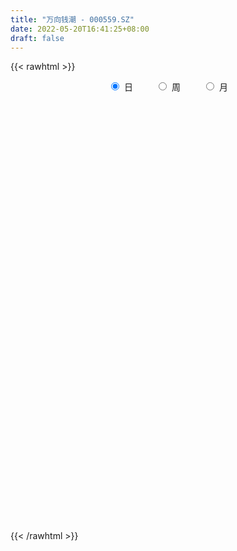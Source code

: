 ```yaml
---
title: "万向钱潮 - 000559.SZ"
date: 2022-05-20T16:41:25+08:00
draft: false
---
```

{{< rawhtml >}}
    <div style="text-align: center">
        <label style="padding: 1rem;"><input style="margin-right: .5rem" type="radio" name="period" value="D" checked onclick="period_change(this)">日</label>
        <label style="padding: 1rem;"><input style="margin-right: .5rem" type="radio" name="period" value="W" onclick="period_change(this)">周</label>
        <label style="padding: 1rem;"><input style="margin-right: .5rem" type="radio" name="period" value="M" onclick="period_change(this)">月</label>
    </div>
    <div id="chart" style="height: 700px;"></div> 
    <script type="text/javascript">
        const D_v = [119379.14,116922.22,95095.73,122106.22,167924.8,82989.74,107949.72,110052.4,113633.38,101284.61,125738.66,84978.41,137974.74,145820.76,176229.19,152251.14,303599.5,201493.02,162452.94,124282.06,164590.66,135981.92,138758.16,176410.98,176775.96,109356.8,78572.42,89649.6,104862.6,221110.05,266300.99,781376.91,818236.46,346486.51,291682.55,198451.83,267784.76,214491.02,362152.61,271015.95,244505.82,258340.06,593468.84,669205.78,429105.15,351962.86,272587.45,358381.37,588205.28,321527.61,419107.52,332795.15,626235.37,461735.12,461761.8,389743.78,352644.8,367933.9,439702.41,343353.71,287706.44,282342.64,271124.28,238426.71,230598.31,237003.72,318758.29,542480.4300000001,400315.31,383355.9,217757.57,188722.35,174805.13,640305.5600000001,378166.72,351270.54,495694.94,373242.84,391402.29,342709.88,625250.5600000001,436890.08,418990.94,529051.41,576593.27,845245.6,965542.9399999999,864410.98,653738.8199999999,547867.0600000001,444084.27,415617.32,473196.35,303546.28,374136.57,389252.37,373184.85,277973.81,356263.5,211062.36,267253.03,172072.47,193933.18,164917.14,187164.38,129946.07,180793.86,185151.88,176615.92,194749.72,156813.4,158779.4,455489.75,290375.6,284644.87,237018.51,396306.74,343987.75,208241.38,248882.41,286167.78,229929.21,219981.14,230756.43,205121.44,385949.49,382006.29,412043.12,329247.74,237547.51,217154.57,371695.57,415477.97,266505.2,224219.06,184599.08,314063.21,561500.26,682970.0699999999,557126.63,343085.95,348288.28,275788.79,376646.78,303347.69,615735.55,547583.42,378249.78,245316.88,269735.19,260539.17,196627.8,217538.56,178470.95,734524.59,421678.48,272001.6,236816.79,169590.6,334199.75,185802.89,248738.41,219568.2,141820.6,253404.44,120964.03,129001.82,98891.46,116821.99,130697.42,200509.32,133312.68,115178.63,115627.51,187889.66,87784.38,137710.15,104592.55,109815.53,112435.89,117497.06,110475.07,96417.29,105106.01,101557.86,81365.65,266714.57,143186.1,91538.58,77702.54,94061.53,101270.76,114506.0,238151.72,130360.39,125773.85,118819.38,89386.9,93152.45,88974.2,111565.78,219125.9,166399.4,97251.2,125081.13,109136.59,162502.2,138646.26,120715.14,88986.6,118375.01,94705.59,76878.14,70528.25,66557.74,167910.16,358907.61,196385.2,138731.86,105377.91,106425.04,104508.17,232219.27,139908.03,144931.99,137073.99,147677.35,142162.3,190625.8,134881.84,141354.25,143288.36,122931.95,156372.31,131656.31,148452.78,139879.74,169528.58,137922.66,113439.18,70894.26,136262.2,212767.62,132621.0,155503.33,159412.36,119996.6,148187.12,153933.35,158771.91]
const D_histogram = [0.0,0.0006126496,-0.0014938461,0.000342173,0.0033141942,0.0056159701,0.0024438445,-0.0015415183,-0.0064368193,-0.0110185118,-0.0114496862,-0.0086180478,-0.004482788,-0.0009686843,0.0007487842,0.0012420357,0.0083229874,0.0056134724,0.0067374093,0.0052694631,0.0003975863,-0.0051216417,-0.0076759869,-0.0076015715,-0.0034090954,-0.0054565079,-0.0076001538,-0.0078364724,-0.0074597157,-0.0005558022,0.0082342284,0.0447664295,0.0505806586,0.0490126651,0.0390994634,0.0342141181,0.0277506742,0.0242559631,0.0264385713,0.0172566765,0.016141992,0.009492444,0.0213987014,0.0391570476,0.0404179017,0.0401147037,0.0285448266,0.0270472585,0.0376232671,0.0359812977,0.0381725819,0.0336301285,0.039068458,0.0254995287,0.0159866444,-0.005199808,-0.0115207173,-0.0260355275,-0.0206151732,-0.0259113609,-0.0261005977,-0.0357830208,-0.0463592274,-0.0472629062,-0.0432252913,-0.038756415,-0.031610458,-0.0135164654,-0.0016035225,-0.013969059,-0.0178974569,-0.0271398976,-0.0283177132,-0.0096364305,0.002665864,0.0128716563,0.0154554702,0.0194730682,0.0228579889,0.0237022885,0.0196650111,0.0242220555,0.0160028135,0.0225062179,0.0359307463,0.0663093812,0.1049327142,0.12795268,0.1262926734,0.1032193222,0.0785477897,0.0476070781,0.009783187,-0.0189072751,-0.038411456,-0.0657259277,-0.0976304192,-0.1196678376,-0.1468563135,-0.1519008567,-0.1418171792,-0.1333058019,-0.130389498,-0.1148813551,-0.0971374292,-0.0838063411,-0.0654526639,-0.0479547586,-0.0362684415,-0.0249256085,-0.0207176305,-0.0096678315,0.0178766074,0.0281096555,0.0351880546,0.0417524486,0.0571280452,0.0592211664,0.0616788604,0.0628192933,0.0622929546,0.0567784692,0.0540407686,0.0517874947,0.0421798165,0.0456008234,0.0473320399,0.0261074902,0.0202657815,0.0045423059,-0.0031592626,0.0015980174,0.0081676458,0.0027466799,-0.0118263724,-0.0211340508,-0.035539875,-0.0210342835,0.0096036045,0.027665097,0.0317286677,0.0273714537,0.0159877523,0.0243728336,0.0172118989,0.0236175402,0.0119715828,-0.0084910222,-0.0212623387,-0.0221131836,-0.0268846842,-0.0382694066,-0.0358843695,-0.0293791902,-0.0001439843,0.003515134,-0.0007598764,-0.0027620668,-0.0083338574,-0.0196609871,-0.0250223806,-0.0256683055,-0.0341153052,-0.0348059498,-0.0458357662,-0.0486234189,-0.0447117339,-0.037980537,-0.0354920094,-0.0357122642,-0.0228593268,-0.0120066868,-0.009969285,-0.0135411857,-0.0280689002,-0.0377889621,-0.0509199532,-0.0583645005,-0.0636361449,-0.0620190548,-0.0490077129,-0.0326159354,-0.0142521356,-0.0000497241,0.0069709496,0.0129353853,0.0300209998,0.0390731875,0.0380593562,0.0402753905,0.0430315248,0.0375873283,0.0361375209,0.01740148,0.0104712813,0.0029838858,0.0019147172,0.0042818759,0.0029254185,-0.0007004892,-0.0087480549,-0.0331651109,-0.0537231412,-0.0591750975,-0.0541000102,-0.0489512819,-0.0598691476,-0.0533450381,-0.0424908232,-0.0274802029,-0.0163322666,-0.0055998479,0.0055986378,0.008831322,0.0119870182,0.0219216552,0.0291526807,0.0412635706,0.0435787881,0.0465535184,0.0445741604,0.0343864303,0.0405693647,0.0380894066,0.0429864381,0.0438562421,0.0426944808,0.0325648462,0.0370545884,0.0344332422,0.0267755619,0.0073671333,-0.0030895665,-0.0290783028,-0.0493336846,-0.0507813629,-0.0536508157,-0.0386315842,-0.0233101819,-0.0155693724,-0.0065684655,0.0065944342,0.0210227629,0.0296963762,0.0418987958,0.0472815398,0.0499144365,0.0524865263,0.0502988065,0.0464041261]
const D_fast = [0.0,0.000765812,-0.0017141452,0.0002074171,0.0040079868,0.0077137552,0.0051525909,0.0007818485,-0.0057226573,-0.0130589778,-0.0163525738,-0.0156754474,-0.0126608845,-0.009388952,-0.0074842874,-0.006680527,0.0024811716,0.0011750247,0.0039833139,0.0038327335,-0.0009397467,-0.0077393851,-0.012212727,-0.0140387046,-0.0106985023,-0.0141100418,-0.0181537261,-0.0203491629,-0.0218373351,-0.0150723721,-0.0042237844,0.043500024,0.0619594178,0.0726445905,0.0725062547,0.0761744389,0.0766486636,0.0792179433,0.0880101943,0.0831424686,0.0860632821,0.0817868451,0.0990427779,0.1265903859,0.1379557155,0.1476811934,0.1432475229,0.1485117695,0.1684935949,0.1758469499,0.1875813796,0.1914464583,0.2066519023,0.1994578552,0.193941632,0.1714552276,0.162254139,0.1412304469,0.1414970078,0.12972298,0.1230085937,0.1043804154,0.082214402,0.0694949966,0.0627262887,0.0575060613,0.0567494037,0.07146428,0.0829763423,0.067118541,0.0587157788,0.0426883637,0.0344311198,0.0507032949,0.0636720554,0.0770957618,0.0835434433,0.0924293084,0.1015287262,0.108298598,0.1091775734,0.1197901316,0.1155715931,0.1277015518,0.1501087668,0.197064747,0.2619212586,0.3169293944,0.3468425561,0.3495740354,0.3445394505,0.3255005084,0.2901224141,0.2567051332,0.2275980882,0.1838521346,0.1275400384,0.0755856605,0.0116831063,-0.0313366511,-0.0567072684,-0.0815223416,-0.1112034122,-0.1244156081,-0.1309560395,-0.1385765366,-0.1365860254,-0.1310768097,-0.1284576031,-0.1233461722,-0.1243176018,-0.1156847607,-0.0836711699,-0.0664107079,-0.0505352952,-0.033532789,-0.0038751811,0.0130232317,0.0309006408,0.047745897,0.0627927969,0.0714729288,0.0822454204,0.0929390202,0.0938762961,0.1086975089,0.1222617353,0.1075640582,0.1067887949,0.0922008957,0.0837095115,0.0888662959,0.0974778358,0.0927435399,0.0752138945,0.0606227034,0.0373319104,0.0465789311,0.0796177202,0.1045954869,0.1165912245,0.1190768739,0.1116901107,0.1261684003,0.1233104403,0.1356204667,0.126967405,0.1043820445,0.0862951432,0.0799160024,0.0684233309,0.0474712568,0.0408852015,0.0400455832,0.069244793,0.0737826948,0.0693177154,0.0666250082,0.0589697532,0.0427273768,0.0311103881,0.0240473868,0.0070715609,-0.0023205712,-0.0248093291,-0.0397528366,-0.0470190851,-0.0497830223,-0.0561674972,-0.0653158179,-0.0581777123,-0.050326744,-0.0507816635,-0.0577388606,-0.0792838001,-0.0984511026,-0.124312082,-0.1463477544,-0.167528435,-0.1814161086,-0.1806566949,-0.1724189013,-0.1576181354,-0.1434281549,-0.1346647438,-0.1254664618,-0.1008755973,-0.0820551127,-0.0735541049,-0.061269223,-0.0477552076,-0.043802572,-0.0362179992,-0.0506036701,-0.0549160484,-0.0616574725,-0.0622479618,-0.0588103342,-0.0594354369,-0.0632364669,-0.0734710463,-0.10617938,-0.1401681956,-0.1604139263,-0.1688638416,-0.1759529337,-0.2018380864,-0.2086502364,-0.2084187273,-0.2002781577,-0.193213288,-0.1838808313,-0.1712826862,-0.1658421715,-0.1596897207,-0.1442746699,-0.1297554743,-0.1073286917,-0.0941187772,-0.0795056673,-0.0703414852,-0.0719326077,-0.0556073321,-0.0485649386,-0.0329212976,-0.0210874331,-0.0115755742,-0.0135639972,0.000189392,0.0061763564,0.0052125666,-0.0123540786,-0.0235831701,-0.0568414821,-0.089430285,-0.1035733041,-0.1198554608,-0.1144941254,-0.1050002686,-0.1011518022,-0.0937930117,-0.0789815033,-0.0592974839,-0.0431997766,-0.020522658,-0.0033195291,0.0117919768,0.0274856982,0.0378726799,0.0455790311]
const D_slow = [0.0,0.0001531624,-0.0002202991,-0.0001347559,0.0006937927,0.0020977852,0.0027087463,0.0023233667,0.0007141619,-0.002040466,-0.0049028876,-0.0070573995,-0.0081780965,-0.0084202676,-0.0082330716,-0.0079225627,-0.0058418158,-0.0044384477,-0.0027540954,-0.0014367296,-0.001337333,-0.0026177434,-0.0045367402,-0.006437133,-0.0072894069,-0.0086535339,-0.0105535723,-0.0125126904,-0.0143776194,-0.0145165699,-0.0124580128,-0.0012664055,0.0113787592,0.0236319255,0.0334067913,0.0419603208,0.0488979894,0.0549619802,0.061571623,0.0658857921,0.0699212901,0.0722944011,0.0776440765,0.0874333384,0.0975378138,0.1075664897,0.1147026964,0.121464511,0.1308703278,0.1398656522,0.1494087977,0.1578163298,0.1675834443,0.1739583265,0.1779549876,0.1766550356,0.1737748563,0.1672659744,0.1621121811,0.1556343409,0.1491091914,0.1401634362,0.1285736294,0.1167579028,0.10595158,0.0962624762,0.0883598617,0.0849807454,0.0845798648,0.0810876,0.0766132358,0.0698282614,0.0627488331,0.0603397254,0.0610061914,0.0642241055,0.0680879731,0.0729562401,0.0786707373,0.0845963095,0.0895125623,0.0955680761,0.0995687795,0.105195334,0.1141780205,0.1307553658,0.1569885444,0.1889767144,0.2205498827,0.2463547133,0.2659916607,0.2778934302,0.280339227,0.2756124082,0.2660095442,0.2495780623,0.2251704575,0.1952534981,0.1585394198,0.1205642056,0.0851099108,0.0517834603,0.0191860858,-0.009534253,-0.0338186103,-0.0547701955,-0.0711333615,-0.0831220511,-0.0921891615,-0.0984205637,-0.1035999713,-0.1060169292,-0.1015477773,-0.0945203634,-0.0857233498,-0.0752852376,-0.0610032263,-0.0461979347,-0.0307782196,-0.0150733963,0.0004998423,0.0146944596,0.0282046518,0.0411515255,0.0516964796,0.0630966854,0.0749296954,0.081456568,0.0865230134,0.0876585898,0.0868687742,0.0872682785,0.08931019,0.0899968599,0.0870402668,0.0817567542,0.0728717854,0.0676132145,0.0700141157,0.0769303899,0.0848625568,0.0917054203,0.0957023583,0.1017955667,0.1060985414,0.1120029265,0.1149958222,0.1128730667,0.107557482,0.1020291861,0.095308015,0.0857406634,0.076769571,0.0694247734,0.0693887774,0.0702675609,0.0700775918,0.0693870751,0.0673036107,0.0623883639,0.0561327688,0.0497156924,0.0411868661,0.0324853786,0.0210264371,0.0088705823,-0.0023073511,-0.0118024854,-0.0206754877,-0.0296035538,-0.0353183855,-0.0383200572,-0.0408123784,-0.0441976749,-0.0512148999,-0.0606621405,-0.0733921288,-0.0879832539,-0.1038922901,-0.1193970538,-0.131648982,-0.1398029659,-0.1433659998,-0.1433784308,-0.1416356934,-0.1384018471,-0.1308965971,-0.1211283002,-0.1116134612,-0.1015446136,-0.0907867324,-0.0813899003,-0.0723555201,-0.0680051501,-0.0653873297,-0.0646413583,-0.064162679,-0.06309221,-0.0623608554,-0.0625359777,-0.0647229914,-0.0730142691,-0.0864450544,-0.1012388288,-0.1147638314,-0.1270016518,-0.1419689388,-0.1553051983,-0.1659279041,-0.1727979548,-0.1768810214,-0.1782809834,-0.176881324,-0.1746734935,-0.1716767389,-0.1661963251,-0.158908155,-0.1485922623,-0.1376975653,-0.1260591857,-0.1149156456,-0.106319038,-0.0961766968,-0.0866543452,-0.0759077357,-0.0649436752,-0.054270055,-0.0461288434,-0.0368651963,-0.0282568858,-0.0215629953,-0.019721212,-0.0204936036,-0.0277631793,-0.0400966004,-0.0527919412,-0.0662046451,-0.0758625412,-0.0816900866,-0.0855824298,-0.0872245461,-0.0855759376,-0.0803202468,-0.0728961528,-0.0624214538,-0.0506010689,-0.0381224598,-0.0250008282,-0.0124261266,-0.000825095]
const D_data = [['2021-05-11', 4.8433, 4.8626, 4.7952, 4.8626],['2021-05-12', 4.8433, 4.8722, 4.8048, 4.9011],['2021-05-13', 4.853, 4.8337, 4.8144, 4.8915],['2021-05-14', 4.8433, 4.8819, 4.8337, 4.8915],['2021-05-17', 4.9011, 4.9107, 4.8819, 4.9781],['2021-05-18', 4.9011, 4.9204, 4.8722, 4.93],['2021-05-19', 4.8915, 4.853, 4.8144, 4.9011],['2021-05-20', 4.8626, 4.8241, 4.8144, 4.8915],['2021-05-21', 4.8337, 4.7856, 4.7663, 4.8626],['2021-05-24', 4.7952, 4.7567, 4.747, 4.8241],['2021-05-25', 4.7567, 4.7856, 4.6989, 4.8048],['2021-05-26', 4.7856, 4.8241, 4.7856, 4.8337],['2021-05-27', 4.8241, 4.853, 4.8048, 4.8819],['2021-05-28', 4.8819, 4.8626, 4.8144, 4.8915],['2021-05-31', 4.93, 4.853, 4.8433, 4.9878],['2021-06-01', 4.853, 4.8433, 4.8048, 4.8722],['2021-06-02', 4.8626, 4.9493, 4.8433, 5.0167],['2021-06-03', 4.93, 4.8433, 4.8433, 4.9396],['2021-06-04', 4.8433, 4.8915, 4.8048, 4.9011],['2021-06-07', 4.8915, 4.8626, 4.8433, 4.9107],['2021-06-08', 4.8722, 4.8048, 4.7856, 4.8722],['2021-06-09', 4.7856, 4.7663, 4.7567, 4.8144],['2021-06-10', 4.7663, 4.7759, 4.7278, 4.8048],['2021-06-11', 4.8048, 4.7952, 4.7663, 4.8626],['2021-06-15', 4.7952, 4.853, 4.7182, 4.853],['2021-06-16', 4.8144, 4.7759, 4.747, 4.8433],['2021-06-17', 4.7567, 4.7567, 4.7567, 4.8048],['2021-06-18', 4.7567, 4.7663, 4.747, 4.8048],['2021-06-21', 4.747, 4.7663, 4.747, 4.8241],['2021-06-22', 4.7759, 4.8626, 4.7374, 4.8722],['2021-06-23', 4.8626, 4.93, 4.8337, 4.9589],['2021-06-24', 4.9011, 5.4211, 4.8819, 5.4211],['2021-06-25', 5.2189, 5.19, 5.1515, 5.3826],['2021-06-28', 5.1515, 5.1515, 5.1226, 5.2863],['2021-06-29', 5.1515, 5.0552, 5.0263, 5.19],['2021-06-30', 5.1033, 5.1129, 5.0263, 5.1515],['2021-07-01', 5.0841, 5.0937, 5.0648, 5.2092],['2021-07-02', 5.1033, 5.1322, 5.0841, 5.19],['2021-07-05', 5.1129, 5.2285, 5.0937, 5.3537],['2021-07-06', 5.2285, 5.0937, 5.0359, 5.267],['2021-07-07', 5.1033, 5.19, 5.0648, 5.2477],['2021-07-08', 5.21, 5.12, 5.09, 5.22],['2021-07-09', 5.09, 5.39, 5.07, 5.63],['2021-07-12', 5.43, 5.58, 5.42, 5.73],['2021-07-13', 5.66, 5.47, 5.45, 5.67],['2021-07-14', 5.51, 5.5, 5.35, 5.55],['2021-07-15', 5.5, 5.37, 5.35, 5.52],['2021-07-16', 5.34, 5.5, 5.3, 5.59],['2021-07-19', 5.46, 5.72, 5.4, 5.75],['2021-07-20', 5.63, 5.64, 5.59, 5.76],['2021-07-21', 5.68, 5.74, 5.61, 5.88],['2021-07-22', 5.75, 5.7, 5.66, 5.83],['2021-07-23', 5.71, 5.88, 5.63, 6.02],['2021-07-26', 5.88, 5.67, 5.64, 5.94],['2021-07-27', 5.75, 5.7, 5.68, 5.9],['2021-07-28', 5.66, 5.5, 5.46, 5.76],['2021-07-29', 5.59, 5.63, 5.52, 5.69],['2021-07-30', 5.59, 5.48, 5.45, 5.65],['2021-08-02', 5.5, 5.71, 5.49, 5.89],['2021-08-03', 5.71, 5.58, 5.55, 5.76],['2021-08-04', 5.58, 5.63, 5.52, 5.74],['2021-08-05', 5.59, 5.48, 5.45, 5.6],['2021-08-06', 5.56, 5.4, 5.36, 5.58],['2021-08-09', 5.37, 5.47, 5.33, 5.47],['2021-08-10', 5.45, 5.52, 5.45, 5.58],['2021-08-11', 5.55, 5.53, 5.48, 5.58],['2021-08-12', 5.54, 5.58, 5.43, 5.67],['2021-08-13', 5.56, 5.78, 5.53, 5.85],['2021-08-16', 5.82, 5.79, 5.66, 5.83],['2021-08-17', 5.78, 5.49, 5.47, 5.79],['2021-08-18', 5.5, 5.55, 5.42, 5.58],['2021-08-19', 5.53, 5.44, 5.38, 5.55],['2021-08-20', 5.42, 5.5, 5.41, 5.53],['2021-08-23', 5.48, 5.79, 5.48, 5.92],['2021-08-24', 5.82, 5.8, 5.76, 5.87],['2021-08-25', 5.83, 5.85, 5.74, 5.89],['2021-08-26', 5.82, 5.81, 5.78, 6.03],['2021-08-27', 5.75, 5.87, 5.73, 5.95],['2021-08-30', 5.87, 5.91, 5.84, 6.02],['2021-08-31', 5.9, 5.92, 5.84, 6.0],['2021-09-01', 5.91, 5.88, 5.86, 6.21],['2021-09-02', 5.87, 6.02, 5.78, 6.07],['2021-09-03', 6.01, 5.88, 5.86, 6.05],['2021-09-06', 5.88, 6.09, 5.87, 6.12],['2021-09-07', 6.16, 6.27, 6.06, 6.38],['2021-09-08', 6.29, 6.66, 6.26, 6.74],['2021-09-09', 6.75, 7.04, 6.67, 7.16],['2021-09-10', 7.06, 7.13, 7.0, 7.29],['2021-09-13', 7.1, 7.01, 6.88, 7.17],['2021-09-14', 7.05, 6.8, 6.75, 7.06],['2021-09-15', 6.82, 6.76, 6.6, 6.88],['2021-09-16', 6.76, 6.62, 6.58, 6.88],['2021-09-17', 6.61, 6.41, 6.33, 6.66],['2021-09-22', 6.35, 6.38, 6.3, 6.49],['2021-09-23', 6.39, 6.38, 6.36, 6.51],['2021-09-24', 6.42, 6.15, 6.14, 6.47],['2021-09-27', 6.15, 5.9, 5.88, 6.24],['2021-09-28', 5.93, 5.82, 5.76, 5.96],['2021-09-29', 5.8, 5.54, 5.54, 5.8],['2021-09-30', 5.62, 5.63, 5.57, 5.68],['2021-10-08', 5.7, 5.73, 5.67, 5.85],['2021-10-11', 5.75, 5.66, 5.62, 5.77],['2021-10-12', 5.72, 5.52, 5.47, 5.74],['2021-10-13', 5.58, 5.63, 5.52, 5.66],['2021-10-14', 5.74, 5.66, 5.62, 5.75],['2021-10-15', 5.69, 5.61, 5.58, 5.71],['2021-10-18', 5.63, 5.69, 5.61, 5.73],['2021-10-19', 5.7, 5.72, 5.65, 5.76],['2021-10-20', 5.71, 5.68, 5.59, 5.73],['2021-10-21', 5.68, 5.7, 5.66, 5.79],['2021-10-22', 5.72, 5.62, 5.61, 5.73],['2021-10-25', 5.62, 5.72, 5.58, 5.74],['2021-10-26', 5.76, 6.02, 5.74, 6.08],['2021-10-27', 5.99, 5.91, 5.83, 5.99],['2021-10-28', 5.9, 5.93, 5.86, 6.01],['2021-10-29', 5.92, 5.98, 5.89, 6.0],['2021-11-01', 5.93, 6.18, 5.84, 6.19],['2021-11-02', 6.12, 6.1, 6.07, 6.26],['2021-11-03', 6.08, 6.16, 6.08, 6.21],['2021-11-04', 6.2, 6.2, 6.15, 6.34],['2021-11-05', 6.2, 6.23, 6.16, 6.34],['2021-11-08', 6.2, 6.2, 6.06, 6.23],['2021-11-09', 6.14, 6.26, 6.14, 6.29],['2021-11-10', 6.21, 6.3, 6.19, 6.34],['2021-11-11', 6.26, 6.22, 6.21, 6.34],['2021-11-12', 6.22, 6.41, 6.19, 6.45],['2021-11-15', 6.46, 6.45, 6.3, 6.62],['2021-11-16', 6.39, 6.15, 6.15, 6.4],['2021-11-17', 6.24, 6.3, 6.1, 6.35],['2021-11-18', 6.28, 6.14, 6.13, 6.32],['2021-11-19', 6.14, 6.19, 6.07, 6.2],['2021-11-22', 6.2, 6.35, 6.16, 6.4],['2021-11-23', 6.38, 6.42, 6.35, 6.58],['2021-11-24', 6.4, 6.29, 6.24, 6.41],['2021-11-25', 6.29, 6.13, 6.12, 6.29],['2021-11-26', 6.15, 6.13, 6.09, 6.21],['2021-11-29', 6.03, 5.99, 5.85, 6.03],['2021-11-30', 5.98, 6.34, 5.96, 6.49],['2021-12-01', 6.39, 6.67, 6.3, 6.67],['2021-12-02', 6.67, 6.67, 6.62, 6.87],['2021-12-03', 6.66, 6.59, 6.51, 6.73],['2021-12-06', 6.58, 6.52, 6.49, 6.72],['2021-12-07', 6.55, 6.42, 6.37, 6.57],['2021-12-08', 6.45, 6.69, 6.36, 6.71],['2021-12-09', 6.64, 6.53, 6.5, 6.69],['2021-12-10', 6.59, 6.73, 6.54, 6.99],['2021-12-13', 6.73, 6.52, 6.5, 6.75],['2021-12-14', 6.5, 6.34, 6.31, 6.51],['2021-12-15', 6.32, 6.35, 6.27, 6.42],['2021-12-16', 6.35, 6.46, 6.28, 6.47],['2021-12-17', 6.41, 6.39, 6.29, 6.45],['2021-12-20', 6.33, 6.25, 6.22, 6.36],['2021-12-21', 6.25, 6.38, 6.25, 6.43],['2021-12-22', 6.43, 6.44, 6.37, 6.47],['2021-12-23', 6.44, 6.82, 6.43, 6.86],['2021-12-24', 6.75, 6.6, 6.6, 6.88],['2021-12-27', 6.65, 6.51, 6.47, 6.66],['2021-12-28', 6.51, 6.53, 6.44, 6.57],['2021-12-29', 6.52, 6.47, 6.44, 6.54],['2021-12-30', 6.46, 6.35, 6.33, 6.5],['2021-12-31', 6.37, 6.37, 6.33, 6.43],['2022-01-04', 6.4, 6.4, 6.3, 6.43],['2022-01-05', 6.37, 6.26, 6.25, 6.39],['2022-01-06', 6.24, 6.31, 6.21, 6.32],['2022-01-07', 6.3, 6.12, 6.09, 6.33],['2022-01-10', 6.13, 6.15, 6.11, 6.21],['2022-01-11', 6.16, 6.2, 6.15, 6.3],['2022-01-12', 6.21, 6.23, 6.2, 6.25],['2022-01-13', 6.23, 6.17, 6.14, 6.23],['2022-01-14', 6.15, 6.11, 6.09, 6.22],['2022-01-17', 6.11, 6.28, 6.11, 6.31],['2022-01-18', 6.28, 6.3, 6.22, 6.31],['2022-01-19', 6.28, 6.21, 6.16, 6.31],['2022-01-20', 6.19, 6.12, 6.1, 6.2],['2022-01-21', 6.09, 5.91, 5.89, 6.13],['2022-01-24', 5.87, 5.87, 5.83, 5.95],['2022-01-25', 5.89, 5.72, 5.7, 5.92],['2022-01-26', 5.73, 5.68, 5.66, 5.78],['2022-01-27', 5.74, 5.61, 5.61, 5.79],['2022-01-28', 5.7, 5.62, 5.52, 5.72],['2022-02-07', 5.72, 5.74, 5.67, 5.77],['2022-02-08', 5.74, 5.81, 5.7, 5.82],['2022-02-09', 5.8, 5.89, 5.8, 5.9],['2022-02-10', 5.88, 5.9, 5.86, 5.96],['2022-02-11', 5.88, 5.85, 5.85, 5.93],['2022-02-14', 5.86, 5.86, 5.82, 5.89],['2022-02-15', 5.93, 6.06, 5.9, 6.32],['2022-02-16', 6.0, 6.04, 5.95, 6.08],['2022-02-17', 6.03, 5.95, 5.94, 6.04],['2022-02-18', 5.9, 6.01, 5.89, 6.02],['2022-02-21', 6.0, 6.05, 5.97, 6.07],['2022-02-22', 6.02, 5.96, 5.91, 6.03],['2022-02-23', 5.96, 6.01, 5.95, 6.04],['2022-02-24', 5.98, 5.75, 5.67, 6.02],['2022-02-25', 5.78, 5.83, 5.78, 5.88],['2022-02-28', 5.88, 5.78, 5.73, 5.88],['2022-03-01', 5.8, 5.83, 5.8, 5.9],['2022-03-02', 5.82, 5.87, 5.79, 5.91],['2022-03-03', 5.89, 5.82, 5.81, 5.91],['2022-03-04', 5.8, 5.77, 5.74, 5.81],['2022-03-07', 5.73, 5.67, 5.62, 5.76],['2022-03-08', 5.66, 5.35, 5.31, 5.68],['2022-03-09', 5.37, 5.23, 5.05, 5.43],['2022-03-10', 5.31, 5.29, 5.27, 5.39],['2022-03-11', 5.21, 5.36, 5.15, 5.38],['2022-03-14', 5.3, 5.33, 5.3, 5.44],['2022-03-15', 5.3, 5.05, 5.05, 5.34],['2022-03-16', 5.12, 5.19, 4.94, 5.21],['2022-03-17', 5.22, 5.23, 5.22, 5.32],['2022-03-18', 5.23, 5.3, 5.21, 5.3],['2022-03-21', 5.31, 5.28, 5.21, 5.34],['2022-03-22', 5.22, 5.3, 5.21, 5.34],['2022-03-23', 5.31, 5.34, 5.28, 5.36],['2022-03-24', 5.33, 5.26, 5.25, 5.33],['2022-03-25', 5.26, 5.26, 5.25, 5.33],['2022-03-28', 5.23, 5.37, 5.16, 5.42],['2022-03-29', 5.77, 5.38, 5.37, 5.77],['2022-03-30', 5.4, 5.5, 5.38, 5.56],['2022-03-31', 5.46, 5.43, 5.39, 5.51],['2022-04-01', 5.4, 5.47, 5.32, 5.48],['2022-04-06', 5.46, 5.43, 5.4, 5.51],['2022-04-07', 5.43, 5.31, 5.3, 5.46],['2022-04-08', 5.39, 5.52, 5.37, 5.55],['2022-04-11', 5.47, 5.44, 5.38, 5.51],['2022-04-12', 5.4, 5.56, 5.4, 5.58],['2022-04-13', 5.54, 5.55, 5.5, 5.65],['2022-04-14', 5.58, 5.55, 5.47, 5.61],['2022-04-15', 5.5, 5.43, 5.36, 5.5],['2022-04-18', 5.45, 5.62, 5.4, 5.62],['2022-04-19', 5.63, 5.56, 5.52, 5.63],['2022-04-20', 5.55, 5.49, 5.43, 5.63],['2022-04-21', 5.43, 5.28, 5.26, 5.5],['2022-04-22', 5.21, 5.31, 5.14, 5.37],['2022-04-25', 5.26, 5.0, 4.98, 5.27],['2022-04-26', 5.04, 4.91, 4.88, 5.09],['2022-04-27', 4.87, 5.04, 4.76, 5.04],['2022-04-28', 5.04, 4.96, 4.93, 5.09],['2022-04-29', 5.03, 5.17, 5.01, 5.2],['2022-05-05', 5.22, 5.22, 5.17, 5.26],['2022-05-06', 5.1, 5.16, 5.06, 5.19],['2022-05-09', 5.16, 5.2, 5.12, 5.23],['2022-05-10', 5.19, 5.3, 5.13, 5.33],['2022-05-11', 5.3, 5.39, 5.28, 5.52],['2022-05-12', 5.42, 5.39, 5.37, 5.48],['2022-05-13', 5.39, 5.51, 5.39, 5.54],['2022-05-16', 5.56, 5.5, 5.48, 5.59],['2022-05-17', 5.56, 5.52, 5.46, 5.56],['2022-05-18', 5.52, 5.57, 5.5, 5.64],['2022-05-19', 5.5, 5.55, 5.47, 5.62],['2022-05-20', 5.55, 5.55, 5.5, 5.64]]
const W_v = [1056129.7599999998,693779.36,701858.2100000001,743589.0600000001,1152963.3700000001,650184.58,823854.97,1292140.1799999999,907245.1899999999,994028.38,2903545.9800000004,2387833.4100000001,2261398.5,1989774.9999999998,1046589.6899999999,1630781.6599999999,1051520.53,1023856.1899999999,1412539.7,1129748.75,485387.36,574014.8799999999,504499.07,366113.09,823347.8200000001,706749.9399999999,839992.5600000001,540748.16,491302.2,418278.13,428818.13,163574.65,103873.74,440731.76,367764.76,513782.07,468353.7,420512.17,324248.7,288177.96,311417.37,210029.75,134862.9,333086.4300000001,486042.58,451559.37,269594.48,307508.04,298076.1,411325.34,313643.74,335208.74,479883.03,326901.47,404537.0599999999,281729.21,249263.5,181996.6,171558.94,163061.88,177483.35,221876.99,220389.1,168355.71,351152.47,330180.67,311566.89,510615.89,754699.9299999999,541885.29,737512.6899999999,273527.63,444660.32,504552.22,335966.1,216534.04,123408.06,393960.99,249382.64,263481.16,321991.82,414898.64,562226.6899999999,883619.22,1899896.5300000003,1244711.4299999999,777649.2,644222.3600000001,644937.04,982618.99,1225018.4299999999,962088.0,215077.94,720021.88,466108.35,289163.19,276777.4,153856.65,274032.46,371133.1,414107.8,330021.36,252182.52,236221.63,205022.49,224786.16,265612.72,155917.51,191793.52,410506.26,386347.46,275178.91,303342.81,259727.3,40006.27,134661.7,215725.5,172461.72,420873.12,243532.89,178998.15,158900.17,166862.14,184929.57,215905.72,400343.84,315869.89,319636.0699999999,2237014.0300000003,1733554.5099999998,662086.72,904501.8,813908.58,1259062.26,1817775.5799999998,859180.8800000001,849369.38,566715.59,455080.79,358472.37,372804.15,289158.89,332026.34,235050.7,187404.52,282724.15,243198.29,327502.04,632130.49,566388.8300000001,451284.09,215228.48,477966.17,1286892.5700000001,972578.3200000001,3006458.8700000001,2593307.0999999996,1409368.1700000002,886279.99,677826.97,631998.3900000001,484058.92,466982.85,490903.42,789060.0,532605.8300000001,197971.26,785290.98,386597.61,625670.96,1448030.97,952965.9399999999,1730757.8399999999,3105609.8500000001,1259070.8499999999,1080062.3400000001,707198.8699999999,1104348.6200000001,828940.1399999999,1181131.6099999999,813209.3700000001,729758.01,678340.85,481511.87,280377.93,447375.27,812209.47,693338.3700000001,987920.47,631746.87,459405.72,885629.8,1861720.29,1171344.1599999999,1344899.6100000001,637497.2,218433.28,577045.9099999999,582550.04,595797.1800000001,996025.79,740023.78,454354.78,2191887.0099999998,1318896.6699999999,1729483.2800000003,2081242.6099999999,2287870.9300000002,2033819.3999999999,1624229.4800000002,1567267.46,1364956.2600000002,2238680.6000000001,2215243.75,3780844.2000000002,2534503.8199999998,1066935.2200000002,1218484.52,267253.03,848033.24,894124.78,1426308.1300000001,1483586.0600000001,1271737.71,1577999.23,1462496.8800000001,2458746.1200000001,1919807.0900000001,1701424.4399999999,1748840.3799999999,1198411.6299999999,863531.6499999999,596376.72,752517.8,552338.5,531053.29,660507.4399999999,678350.4,516106.78,719423.4099999999,619986.79,427044.73,967312.74,443152.48,711753.6599999999,733082.2,745889.72,251361.84,708048.41,740301.34]
const W_histogram = [0.0,-0.0252845584,-0.0426211377,-0.0332868185,-0.0237312011,-0.0213887826,-0.0000736382,0.0245366057,0.023439226,0.0177264709,0.0593683338,0.0870062965,0.1381196962,0.1544041894,0.1240979207,0.1256541859,0.0893518721,0.0838800818,0.0380754483,-0.0559855972,-0.1252396311,-0.1819215611,-0.2106747514,-0.2389018983,-0.1889214367,-0.1587689793,-0.1250195732,-0.1060203797,-0.1039129688,-0.1214627605,-0.1610556811,-0.1746697243,-0.157672294,-0.1185736977,-0.0863621062,-0.0628306989,-0.0670942598,-0.0499015475,-0.0344133496,-0.0264769618,-0.0374142098,-0.038839159,-0.0238003017,0.0032295605,0.0335939183,0.0414311243,0.032288607,0.019973817,-0.0231555795,-0.0785819221,-0.0956626747,-0.1152606757,-0.0939520753,-0.0808559658,-0.0563510574,-0.0635102907,-0.0540985071,-0.059386992,-0.0522956518,-0.039458792,-0.0336039745,-0.0258909656,-0.0102875989,0.0076926532,-0.0367599036,-0.0661484234,-0.0614485225,-0.0166563904,0.0044634933,0.0414035726,0.0626926624,0.0782099829,0.0932342096,0.100478169,0.0963528687,0.0803884405,0.077663974,0.0979202214,0.1095207022,0.1124833083,0.1102073074,0.1204065743,0.1352611324,0.1566562923,0.2189246615,0.2353697494,0.2434697455,0.2212302089,0.215952741,0.1981296274,0.2123652018,0.1512949206,0.0900236393,0.0551690893,0.013965335,-0.0211764481,-0.0451718392,-0.0723455239,-0.0835399276,-0.0730096282,-0.0650304261,-0.0486073333,-0.0537369559,-0.0471015151,-0.0466831027,-0.0597899852,-0.0890514156,-0.0969558917,-0.0963016869,-0.0840288104,-0.0612814327,-0.0384844149,-0.0319394678,-0.0364575719,-0.0397019783,-0.0352057803,-0.0290510992,-0.0227196061,-0.020201404,-0.006802227,-0.0115525902,-0.0091962014,-0.0067318787,0.0029678498,0.0100120227,0.0253189745,0.0358379726,0.0463668574,0.0823457426,0.1237019269,0.1216699928,0.086196992,0.0690665295,0.0908810975,0.0653385537,0.0659378543,0.0347880619,-0.0068199491,-0.0327538995,-0.0480357669,-0.0533054598,-0.0555395827,-0.0586650875,-0.0620517394,-0.0555700626,-0.0540481991,-0.0543727249,-0.0545904023,-0.0330476688,-0.0216645299,-0.0135015306,-0.0132869891,-0.0002174579,0.0312843019,0.0339045533,0.0882668327,0.1283705559,0.1368675346,0.1309422847,0.1092313382,0.0895749874,0.0609730752,0.0348829384,0.0343871685,0.0375961653,0.0361150375,0.0353718392,0.0258406122,0.0075469228,0.0080537595,0.0307528097,0.0322972793,0.0695866383,0.0767827841,0.0571939093,0.0094155634,-0.0258896614,-0.0600762125,-0.089781847,-0.1155361117,-0.1298293828,-0.1328179296,-0.1577580348,-0.1769657141,-0.1739713205,-0.1519012112,-0.1211425308,-0.0930326255,-0.0617051895,-0.0378462545,-0.0229089083,0.0072186671,0.0243711088,0.0404262537,0.0431876065,0.03245952,0.0315828082,0.0325534117,0.0265668288,0.0275324926,0.0296726866,0.0243792593,0.0189498177,0.0425604294,0.0523098677,0.0728819393,0.0895606424,0.1199513747,0.1072922378,0.0884910014,0.0959800443,0.077216321,0.0842869876,0.0840130273,0.1580923789,0.1488104618,0.1167828461,0.0553188433,0.0180675968,-0.0161358571,-0.0383029388,-0.0293403381,-0.0082891604,0.0147870219,0.0123619782,0.0042630355,0.0262078317,0.0453516936,0.0310005868,0.03143685,0.0129672573,-0.0176898611,-0.0390222297,-0.0654281643,-0.0992243348,-0.1024695734,-0.0906296465,-0.0914467411,-0.0922876328,-0.1152251994,-0.1282113045,-0.1327107007,-0.1153980357,-0.0952693627,-0.0831481835,-0.0784063769,-0.0796360407,-0.0760662425,-0.0465276399,-0.0219381861]
const W_fast = [0.0,-0.031605698,-0.0595975617,-0.0585849471,-0.05496213,-0.0579669071,-0.0366701723,-0.005925777,-0.0011633501,-0.0024444875,0.0540394589,0.1034289957,0.1890723194,0.24395786,0.2446760715,0.2776458831,0.2636815374,0.2791797675,0.2428939961,0.1348365512,0.0342726095,-0.0678897107,-0.1493115888,-0.2372642103,-0.2345141079,-0.2440538954,-0.2415593825,-0.249065284,-0.2729361153,-0.3208515971,-0.400708438,-0.4579899122,-0.4804105555,-0.4709553836,-0.4603343186,-0.4525105861,-0.473547712,-0.4688303865,-0.461945526,-0.4606283786,-0.480919179,-0.4920539181,-0.4829651362,-0.4551278839,-0.4163650465,-0.3981700594,-0.399240425,-0.4065617607,-0.4554800521,-0.5305518752,-0.5715482965,-0.6199614664,-0.6221408849,-0.6292587668,-0.6188416227,-0.6418784287,-0.6459912718,-0.6661265048,-0.6721090776,-0.6691369157,-0.6716830919,-0.6704428243,-0.6574113574,-0.637507942,-0.6911504747,-0.7370761003,-0.7477383301,-0.7071102955,-0.6848745386,-0.6375835662,-0.6006213107,-0.5655514944,-0.5272187154,-0.4948552137,-0.4748922968,-0.4707596149,-0.454068088,-0.4093317852,-0.3703511288,-0.3392676957,-0.3139918697,-0.2736909592,-0.2250211181,-0.1644618851,-0.0474623505,0.0278251748,0.0967926072,0.1298606228,0.1785713402,0.2102806334,0.2776075083,0.2543609573,0.2155955858,0.1945333081,0.1568208875,0.1163849924,0.0810966416,0.0358365759,0.0037571903,-0.0039649174,-0.0122433219,-0.0079720624,-0.0265359239,-0.0316758619,-0.0429282251,-0.070982604,-0.1225068883,-0.1546503373,-0.1780715543,-0.1868058803,-0.1793788607,-0.1662029467,-0.1676428666,-0.1812753637,-0.1944452647,-0.1987505117,-0.1998586054,-0.1992070138,-0.2017391627,-0.1900405425,-0.1976790532,-0.1976217148,-0.1968403618,-0.1863986708,-0.1768514922,-0.1552147968,-0.1357363055,-0.1136157063,-0.0570503855,0.0152312804,0.0436168446,0.0296930918,0.0298292617,0.074364104,0.0651561987,0.0822399629,0.059787186,0.0164741877,-0.0176482376,-0.0449390467,-0.0635351046,-0.0796541231,-0.0974458998,-0.1163454866,-0.1237563255,-0.1357465117,-0.1496642188,-0.1635294967,-0.1502486804,-0.144281674,-0.1394940574,-0.1426012631,-0.1295860964,-0.0902632611,-0.0791668714,-0.0027378839,0.0694584783,0.1121723406,0.138982662,0.14457955,0.1473169461,0.1339583026,0.1165889004,0.1246899226,0.1372979608,0.1448455924,0.1529453539,0.1498742799,0.1334673212,0.1359875978,0.1663748505,0.1759936399,0.2306796584,0.2570715002,0.2517811028,0.2063566478,0.1645790076,0.1153734033,0.0632223071,0.0085840145,-0.0381666024,-0.0743596315,-0.1387392454,-0.2021883533,-0.2426867898,-0.2585919833,-0.2581189356,-0.2532671867,-0.237366048,-0.2229686767,-0.2137585575,-0.1818263154,-0.1585810964,-0.1324193882,-0.1188611337,-0.1214743402,-0.1144553499,-0.1053463935,-0.1046912693,-0.0968424823,-0.0872841166,-0.0864827291,-0.0871747163,-0.0529239972,-0.030097092,0.0086954644,0.0477643281,0.1081429041,0.1223068267,0.1256283406,0.1571123946,0.1576527515,0.1857951651,0.2065244615,0.3201269079,0.3480476063,0.3452157021,0.2975814101,0.2648470628,0.2266096446,0.1948668282,0.1964943444,0.215473232,0.2422461698,0.2429116206,0.2358784368,0.2643751909,0.2948569761,0.2882560161,0.2965514917,0.2813237135,0.2462441298,0.2151562037,0.172393228,0.1137909738,0.0849283419,0.0741108571,0.0504320772,0.0265192773,-0.025224589,-0.0702635203,-0.1079405917,-0.1194774357,-0.1231661033,-0.13183197,-0.1466917576,-0.1678304316,-0.183277194,-0.1653705014,-0.1462655941]
const W_slow = [0.0,-0.0063211396,-0.016976424,-0.0252981286,-0.0312309289,-0.0365781245,-0.0365965341,-0.0304623827,-0.0246025762,-0.0201709584,-0.005328875,0.0164226991,0.0509526232,0.0895536706,0.1205781507,0.1519916972,0.1743296652,0.1952996857,0.2048185478,0.1908221485,0.1595122407,0.1140318504,0.0613631626,0.001637688,-0.0455926712,-0.085284916,-0.1165398093,-0.1430449042,-0.1690231464,-0.1993888366,-0.2396527569,-0.2833201879,-0.3227382614,-0.3523816859,-0.3739722124,-0.3896798872,-0.4064534521,-0.418928839,-0.4275321764,-0.4341514168,-0.4435049693,-0.453214759,-0.4591648345,-0.4583574444,-0.4499589648,-0.4396011837,-0.431529032,-0.4265355777,-0.4323244726,-0.4519699531,-0.4758856218,-0.5047007907,-0.5281888095,-0.548402801,-0.5624905653,-0.578368138,-0.5918927648,-0.6067395128,-0.6198134257,-0.6296781237,-0.6380791174,-0.6445518588,-0.6471237585,-0.6452005952,-0.6543905711,-0.6709276769,-0.6862898076,-0.6904539052,-0.6893380318,-0.6789871387,-0.6633139731,-0.6437614774,-0.620452925,-0.5953333827,-0.5712451655,-0.5511480554,-0.5317320619,-0.5072520066,-0.479871831,-0.4517510039,-0.4241991771,-0.3940975335,-0.3602822504,-0.3211181774,-0.266387012,-0.2075445746,-0.1466771383,-0.0913695861,-0.0373814008,0.012151006,0.0652423065,0.1030660367,0.1255719465,0.1393642188,0.1428555526,0.1375614405,0.1262684807,0.1081820998,0.0872971179,0.0690447108,0.0527871043,0.0406352709,0.027201032,0.0154256532,0.0037548775,-0.0111926188,-0.0334554727,-0.0576944456,-0.0817698673,-0.1027770699,-0.1180974281,-0.1277185318,-0.1357033988,-0.1448177918,-0.1547432863,-0.1635447314,-0.1708075062,-0.1764874077,-0.1815377587,-0.1832383155,-0.186126463,-0.1884255134,-0.1901084831,-0.1893665206,-0.1868635149,-0.1805337713,-0.1715742781,-0.1599825638,-0.1393961281,-0.1084706464,-0.0780531482,-0.0565039002,-0.0392372678,-0.0165169935,-0.000182355,0.0163021085,0.024999124,0.0232941368,0.0151056619,0.0030967202,-0.0102296448,-0.0241145405,-0.0387808123,-0.0542937472,-0.0681862628,-0.0816983126,-0.0952914938,-0.1089390944,-0.1172010116,-0.1226171441,-0.1259925268,-0.129314274,-0.1293686385,-0.121547563,-0.1130714247,-0.0910047165,-0.0589120776,-0.0246951939,0.0080403772,0.0353482118,0.0577419587,0.0729852275,0.081705962,0.0903027542,0.0997017955,0.1087305549,0.1175735147,0.1240336677,0.1259203984,0.1279338383,0.1356220407,0.1436963606,0.1610930201,0.1802887162,0.1945871935,0.1969410843,0.190468669,0.1754496159,0.1530041541,0.1241201262,0.0916627805,0.0584582981,0.0190187894,-0.0252226392,-0.0687154693,-0.1066907721,-0.1369764048,-0.1602345612,-0.1756608586,-0.1851224222,-0.1908496493,-0.1890449825,-0.1829522053,-0.1728456418,-0.1620487402,-0.1539338602,-0.1460381582,-0.1378998052,-0.131258098,-0.1243749749,-0.1169568032,-0.1108619884,-0.106124534,-0.0954844266,-0.0824069597,-0.0641864749,-0.0417963143,-0.0118084706,0.0150145888,0.0371373392,0.0611323503,0.0804364305,0.1015081774,0.1225114342,0.162034529,0.1992371444,0.228432856,0.2422625668,0.246779466,0.2427455017,0.233169767,0.2258346825,0.2237623924,0.2274591479,0.2305496424,0.2316154013,0.2381673592,0.2495052826,0.2572554293,0.2651146418,0.2683564561,0.2639339909,0.2541784334,0.2378213923,0.2130153086,0.1873979153,0.1647405036,0.1418788184,0.1188069102,0.0900006103,0.0579477842,0.024770109,-0.0040793999,-0.0278967406,-0.0486837865,-0.0682853807,-0.0881943909,-0.1072109515,-0.1188428615,-0.124327408]
const W_data = [['2017-07-07', 9.6527, 9.5626, 9.3645, 9.7967],['2017-07-14', 9.5356, 9.1664, 8.9863, 9.5356],['2017-07-21', 9.1664, 9.1214, 8.5902, 9.1754],['2017-07-28', 9.0854, 9.4005, 8.9593, 9.6887],['2017-08-04', 9.3645, 9.4276, 9.2385, 9.7067],['2017-08-11', 9.5086, 9.3465, 9.1934, 9.7607],['2017-08-18', 9.3555, 9.6347, 9.3105, 9.8418],['2017-08-25', 9.5536, 9.8057, 9.4546, 9.9948],['2017-09-01', 9.8598, 9.5626, 9.4636, 9.8868],['2017-09-08', 9.5266, 9.4996, 9.4726, 9.8958],['2017-09-15', 9.7247, 10.2199, 9.6437, 10.5891],['2017-09-22', 10.0939, 10.292, 10.0128, 10.7602],['2017-09-29', 10.2199, 10.8953, 10.1029, 11.0123],['2017-10-13', 10.9763, 10.7692, 10.5441, 11.5976],['2017-10-20', 10.7872, 10.274, 10.0399, 10.7872],['2017-10-27', 10.292, 10.7152, 10.2019, 10.9133],['2017-11-03', 10.6702, 10.256, 9.9768, 10.6792],['2017-11-10', 10.283, 10.6251, 10.1389, 10.6792],['2017-11-17', 10.6341, 10.0579, 9.8147, 10.7332],['2017-11-24', 10.0759, 9.0944, 8.9143, 10.0759],['2017-12-01', 9.0494, 8.9143, 8.8333, 9.1754],['2017-12-08', 8.8873, 8.6262, 8.3921, 8.9053],['2017-12-15', 8.5902, 8.5992, 8.5631, 8.9593],['2017-12-22', 8.6082, 8.275, 8.185, 8.6622],['2017-12-29', 8.248, 9.1394, 8.0139, 9.1484],['2018-01-05', 9.0044, 8.9593, 8.8873, 9.3645],['2018-01-12', 8.9863, 9.0494, 8.8693, 9.3555],['2018-01-19', 9.0044, 8.8963, 8.5721, 9.0764],['2018-01-26', 8.8693, 8.6352, 8.6262, 9.0584],['2018-02-02', 8.6172, 8.23, 8.0499, 8.6802],['2018-02-09', 8.1489, 7.6537, 7.4916, 8.239],['2018-02-14', 7.6537, 7.6627, 7.5907, 7.9328],['2018-02-23', 7.6987, 7.8788, 7.6987, 7.9328],['2018-03-02', 7.9328, 8.1489, 7.8698, 8.347],['2018-03-09', 8.1489, 8.1219, 7.9869, 8.194],['2018-03-16', 8.1399, 8.0499, 8.0319, 8.4011],['2018-03-23', 8.0499, 7.6447, 7.0414, 8.167],['2018-03-30', 7.4646, 7.8428, 7.3746, 8.0769],['2018-04-04', 7.8338, 7.8158, 7.7437, 8.266],['2018-04-13', 7.7257, 7.6987, 7.6177, 7.8878],['2018-04-20', 7.6717, 7.3656, 7.2935, 7.6807],['2018-04-27', 7.3476, 7.3566, 7.2755, 7.5096],['2018-05-04', 7.3836, 7.5096, 7.3836, 7.5547],['2018-05-11', 7.5096, 7.7003, 7.4916, 7.7925],['2018-05-18', 7.7648, 7.8478, 7.5804, 8.1152],['2018-05-25', 7.8847, 7.6357, 7.608, 8.0599],['2018-06-01', 7.6726, 7.3867, 7.3406, 7.7187],['2018-06-08', 7.3867, 7.2484, 7.2115, 7.7003],['2018-06-15', 7.2484, 6.649, 6.6397, 7.3314],['2018-06-22', 6.6213, 6.1233, 5.902, 6.6213],['2018-06-29', 6.1787, 6.2709, 5.9573, 6.3539],['2018-07-06', 6.2524, 5.985, 5.8006, 6.3262],['2018-07-13', 6.0034, 6.3446, 5.9297, 6.732],['2018-07-20', 6.2985, 6.1879, 6.0127, 6.3262],['2018-07-27', 6.1694, 6.2985, 6.0864, 6.5199],['2018-08-03', 6.2985, 5.819, 5.7637, 6.3262],['2018-08-10', 5.819, 5.902, 5.6161, 5.9204],['2018-08-17', 5.8467, 5.5977, 5.5885, 5.8836],['2018-08-24', 5.6161, 5.6253, 5.5239, 5.7268],['2018-08-31', 5.6253, 5.6253, 5.5331, 5.7544],['2018-09-07', 5.6069, 5.4686, 5.4409, 5.6161],['2018-09-14', 5.4778, 5.4132, 5.2196, 5.5792],['2018-09-21', 5.3487, 5.4686, 5.1642, 5.487],['2018-09-28', 5.4778, 5.4962, 5.4317, 5.57],['2018-10-12', 5.4409, 4.5372, 4.4173, 5.4778],['2018-10-19', 4.6017, 4.3896, 4.1867, 4.6386],['2018-10-26', 4.4818, 4.6017, 4.3619, 4.6939],['2018-11-02', 4.6017, 5.1089, 4.4911, 5.1089],['2018-11-09', 5.1181, 4.8876, 4.8507, 5.3487],['2018-11-16', 4.8599, 5.1642, 4.8599, 5.238],['2018-11-23', 5.1642, 5.072, 5.0167, 5.6715],['2018-11-30', 5.0351, 5.0628, 4.9337, 5.2011],['2018-12-07', 5.155, 5.1181, 5.0997, 5.4501],['2018-12-14', 5.1089, 5.072, 5.0536, 5.3302],['2018-12-21', 5.072, 4.9337, 4.8323, 5.2565],['2018-12-28', 4.9429, 4.7216, 4.6755, 4.9798],['2019-01-04', 4.74, 4.823, 4.6202, 4.823],['2019-01-11', 4.823, 5.155, 4.823, 5.1735],['2019-01-18', 5.1642, 5.1458, 5.072, 5.2011],['2019-01-25', 5.1642, 5.0997, 5.0075, 5.2011],['2019-02-01', 5.1089, 5.0628, 4.8507, 5.1642],['2019-02-15', 5.072, 5.2749, 5.072, 5.3579],['2019-02-22', 5.2749, 5.4501, 5.2749, 5.4962],['2019-03-01', 5.5331, 5.6991, 5.4686, 5.8559],['2019-03-08', 5.7637, 6.5475, 5.6899, 7.1469],['2019-03-15', 6.5291, 6.3354, 6.234, 6.8795],['2019-03-22', 6.4553, 6.4645, 6.1879, 6.8334],['2019-03-29', 6.3539, 6.2155, 6.0034, 6.6121],['2019-04-04', 6.2524, 6.5199, 6.234, 6.6397],['2019-04-12', 6.6397, 6.4645, 6.3723, 6.8887],['2019-04-19', 6.5014, 7.0271, 6.2063, 7.1008],['2019-04-26', 6.981, 6.1141, 6.0957, 6.981],['2019-04-30', 6.1602, 5.8928, 5.8098, 6.1787],['2019-05-10', 5.7176, 6.0403, 5.2565, 6.2248],['2019-05-17', 6.0403, 5.8022, 5.7737, 6.1787],['2019-05-24', 5.7832, 5.6881, 5.65, 5.9544],['2019-05-31', 5.6881, 5.6595, 5.6024, 5.8498],['2019-06-06', 5.6595, 5.4503, 5.4407, 5.7261],['2019-06-14', 5.4883, 5.4978, 5.4693, 5.6976],['2019-06-21', 5.5359, 5.7166, 5.4217, 5.8022],['2019-06-28', 5.7641, 5.6881, 5.6405, 6.0115],['2019-07-05', 5.8022, 5.8212, 5.7356, 5.9734],['2019-07-12', 5.7832, 5.5454, 5.4217, 5.7832],['2019-07-19', 5.5644, 5.6595, 5.4598, 5.7451],['2019-07-26', 5.6595, 5.5644, 5.4978, 5.7071],['2019-08-02', 5.5264, 5.3171, 5.279, 5.631],['2019-08-09', 5.3266, 4.9366, 4.9271, 5.3361],['2019-08-16', 4.9747, 5.0222, 4.9271, 5.1173],['2019-08-23', 5.0603, 5.0222, 5.0127, 5.222],['2019-08-30', 4.9652, 5.1173, 4.9366, 5.3742],['2019-09-06', 5.0888, 5.2695, 5.0603, 5.3932],['2019-09-12', 5.3266, 5.3361, 5.2505, 5.3647],['2019-09-20', 5.3456, 5.1649, 5.0508, 5.3551],['2019-09-27', 5.1744, 4.9842, 4.9461, 5.1744],['2019-09-30', 4.9842, 4.9271, 4.9271, 5.0127],['2019-10-11', 4.9176, 4.9747, 4.8796, 4.9842],['2019-10-18', 5.0127, 4.9747, 4.9461, 5.0603],['2019-10-25', 4.9556, 4.9652, 4.851, 4.9652],['2019-11-01', 5.3266, 4.8986, 4.7844, 5.3266],['2019-11-08', 4.8986, 5.0413, 4.851, 5.0603],['2019-11-15', 5.0317, 4.8035, 4.8035, 5.0317],['2019-11-22', 4.8035, 4.851, 4.7654, 4.9081],['2019-11-29', 4.851, 4.832, 4.7654, 4.9081],['2019-12-06', 4.813, 4.9271, 4.7939, 4.9461],['2019-12-13', 4.9461, 4.9176, 4.8225, 4.9461],['2019-12-20', 4.9556, 5.0698, 4.8986, 5.1934],['2019-12-27', 5.0698, 5.0793, 4.9271, 5.1554],['2020-01-03', 5.0793, 5.1459, 5.0127, 5.2315],['2020-01-10', 5.0983, 5.6215, 5.0603, 6.0685],['2020-01-17', 5.6976, 5.9639, 5.6976, 6.3158],['2020-01-23', 5.9639, 5.612, 5.5359, 5.9924],['2020-02-07', 5.0508, 5.1649, 4.5466, 5.3742],['2020-02-14', 5.1649, 5.3076, 5.0888, 5.4788],['2020-02-21', 5.3266, 5.8688, 5.3266, 6.04],['2020-02-28', 5.9354, 5.3266, 5.3266, 6.2778],['2020-03-06', 5.3551, 5.6405, 5.3551, 5.7737],['2020-03-13', 5.5359, 5.203, 4.9937, 5.6024],['2020-03-20', 5.2981, 4.8891, 4.7369, 5.2981],['2020-03-27', 4.7559, 4.8891, 4.6798, 5.0222],['2020-04-03', 4.8986, 4.8796, 4.7559, 5.0127],['2020-04-10', 4.9556, 4.9081, 4.8986, 5.2125],['2020-04-17', 4.8796, 4.8796, 4.8225, 4.9842],['2020-04-24', 4.8796, 4.8035, 4.7179, 4.9271],['2020-04-30', 4.8035, 4.7274, 4.5847, 4.832],['2020-05-08', 4.6893, 4.8035, 4.6893, 4.813],['2020-05-15', 4.813, 4.7083, 4.6703, 4.8891],['2020-05-22', 4.7179, 4.6322, 4.5942, 4.7369],['2020-05-29', 4.6513, 4.5737, 4.5737, 4.7654],['2020-06-05', 4.6411, 4.853, 4.6219, 5.0263],['2020-06-12', 4.8433, 4.7759, 4.7278, 4.9204],['2020-06-19', 4.7856, 4.7567, 4.6508, 4.7856],['2020-06-24', 4.7374, 4.6508, 4.6508, 4.7952],['2020-07-03', 4.6411, 4.8241, 4.6219, 4.853],['2020-07-10', 4.8722, 5.1707, 4.853, 5.3248],['2020-07-17', 5.1707, 4.9107, 4.8722, 5.4211],['2020-07-24', 5.4018, 5.7485, 5.3344, 6.0277],['2020-07-31', 5.7388, 5.9025, 5.4885, 6.384],['2020-08-07', 5.8736, 5.7388, 5.6907, 6.0951],['2020-08-14', 5.7099, 5.6714, 5.3922, 5.8544],['2020-08-21', 5.6522, 5.4981, 5.4018, 5.7581],['2020-08-28', 5.5174, 5.4981, 5.4018, 5.7581],['2020-09-04', 5.4981, 5.3248, 5.2766, 5.5848],['2020-09-11', 5.3248, 5.2574, 5.1418, 5.4211],['2020-09-18', 5.2477, 5.5462, 5.19, 5.5848],['2020-09-25', 5.5366, 5.6425, 5.2959, 5.7485],['2020-09-30', 5.6329, 5.6329, 5.527, 5.7773],['2020-10-09', 5.6618, 5.681, 5.6329, 5.7966],['2020-10-16', 5.7003, 5.5848, 5.5366, 5.864],['2020-10-23', 5.5848, 5.4307, 5.4114, 5.6618],['2020-10-30', 5.3537, 5.6425, 5.3537, 5.8255],['2020-11-06', 5.6618, 6.0181, 5.6233, 6.124],['2020-11-13', 6.0277, 5.864, 5.7677, 6.1721],['2020-11-20', 5.9121, 6.4802, 5.8544, 6.4802],['2020-11-27', 6.6439, 6.3069, 6.2106, 6.9906],['2020-12-04', 6.2395, 6.0181, 5.9795, 6.3936],['2020-12-11', 6.0469, 5.5366, 5.4692, 6.1914],['2020-12-18', 5.5559, 5.4885, 5.4788, 5.6714],['2020-12-25', 5.5077, 5.3055, 5.2285, 5.6233],['2020-12-31', 5.344, 5.1515, 4.9781, 5.344],['2021-01-08', 5.0841, 4.9878, 4.8144, 5.2092],['2021-01-15', 5.0455, 4.9396, 4.8048, 5.0552],['2021-01-22', 4.9204, 4.9396, 4.853, 5.0937],['2021-01-29', 4.9011, 4.4774, 4.4389, 4.9493],['2021-02-05', 4.4967, 4.2945, 4.2752, 4.6026],['2021-02-10', 4.3137, 4.3811, 4.256, 4.4197],['2021-02-19', 4.3811, 4.5448, 4.3715, 4.5641],['2021-02-26', 4.5545, 4.67, 4.5545, 4.853],['2021-03-05', 4.7856, 4.6893, 4.5545, 4.8241],['2021-03-12', 4.6893, 4.8048, 4.6411, 4.93],['2021-03-19', 4.8048, 4.7952, 4.6604, 4.9107],['2021-03-26', 4.747, 4.7374, 4.6604, 4.8337],['2021-04-02', 4.7663, 5.0167, 4.4774, 5.0167],['2021-04-09', 4.9107, 4.9685, 4.9011, 5.2863],['2021-04-16', 4.9685, 5.0455, 4.853, 5.0841],['2021-04-23', 5.0552, 4.9396, 4.9011, 5.4307],['2021-04-30', 4.9396, 4.7567, 4.6796, 4.9589],['2021-05-07', 4.7567, 4.853, 4.7374, 4.93],['2021-05-14', 4.8337, 4.8819, 4.7856, 4.9011],['2021-05-21', 4.9011, 4.7856, 4.7663, 4.9781],['2021-05-28', 4.7952, 4.8626, 4.6989, 4.8915],['2021-06-04', 4.93, 4.8915, 4.8048, 5.0167],['2021-06-11', 4.8915, 4.7952, 4.7278, 4.9107],['2021-06-18', 4.7952, 4.7663, 4.7182, 4.853],['2021-06-25', 4.747, 5.19, 4.7374, 5.4211],['2021-07-02', 5.1515, 5.1322, 5.0263, 5.2863],['2021-07-09', 5.1129, 5.39, 5.0359, 5.63],['2021-07-16', 5.43, 5.5, 5.3, 5.73],['2021-07-23', 5.46, 5.88, 5.4, 6.02],['2021-07-30', 5.88, 5.48, 5.45, 5.94],['2021-08-06', 5.5, 5.4, 5.36, 5.89],['2021-08-13', 5.37, 5.78, 5.33, 5.85],['2021-08-20', 5.82, 5.5, 5.38, 5.83],['2021-08-27', 5.48, 5.87, 5.48, 6.03],['2021-09-03', 5.87, 5.88, 5.78, 6.21],['2021-09-10', 5.88, 7.13, 5.87, 7.29],['2021-09-17', 7.1, 6.41, 6.33, 7.17],['2021-09-24', 6.35, 6.15, 6.14, 6.51],['2021-09-30', 6.15, 5.63, 5.54, 6.24],['2021-10-08', 5.7, 5.73, 5.67, 5.85],['2021-10-15', 5.75, 5.61, 5.47, 5.77],['2021-10-22', 5.63, 5.62, 5.59, 5.79],['2021-10-29', 5.62, 5.98, 5.58, 6.08],['2021-11-05', 5.93, 6.23, 5.84, 6.34],['2021-11-12', 6.2, 6.41, 6.06, 6.45],['2021-11-19', 6.46, 6.19, 6.07, 6.62],['2021-11-26', 6.2, 6.13, 6.09, 6.58],['2021-12-03', 6.03, 6.59, 5.85, 6.87],['2021-12-10', 6.58, 6.73, 6.36, 6.99],['2021-12-17', 6.73, 6.39, 6.27, 6.75],['2021-12-24', 6.33, 6.6, 6.22, 6.88],['2021-12-31', 6.65, 6.37, 6.33, 6.66],['2022-01-07', 6.4, 6.12, 6.09, 6.43],['2022-01-14', 6.13, 6.11, 6.09, 6.3],['2022-01-21', 6.11, 5.91, 5.89, 6.31],['2022-01-28', 5.87, 5.62, 5.52, 5.95],['2022-02-11', 5.72, 5.85, 5.67, 5.96],['2022-02-18', 5.86, 6.01, 5.82, 6.32],['2022-02-25', 6.0, 5.83, 5.67, 6.07],['2022-03-04', 5.88, 5.77, 5.73, 5.91],['2022-03-11', 5.73, 5.36, 5.05, 5.76],['2022-03-18', 5.3, 5.3, 4.94, 5.44],['2022-03-25', 5.31, 5.26, 5.21, 5.36],['2022-04-01', 5.23, 5.47, 5.16, 5.77],['2022-04-08', 5.46, 5.52, 5.3, 5.55],['2022-04-15', 5.47, 5.43, 5.36, 5.65],['2022-04-22', 5.45, 5.31, 5.14, 5.63],['2022-04-29', 5.26, 5.17, 4.76, 5.27],['2022-05-06', 5.22, 5.16, 5.06, 5.26],['2022-05-13', 5.16, 5.51, 5.12, 5.54],['2022-05-20', 5.56, 5.55, 5.46, 5.64]]
const M_v = [130266.91,187915.12,83474.59,210871.7,109731.69,227903.53,173236.2,82760.03,169273.02,80440.54,56351.68,68057.63,84935.6,85470.27,43731.09,93177.47,55008.19,193237.03,281558.07,193777.11,91452.07,142506.57,89006.96,82919.72,55661.64,101966.6,158488.23,189620.81,480216.21,1467240.1299999999,460557.99,141333.07,142476.57,75580.55,71776.34,294918.54,253828.78,517857.6,325557.3699999999,102091.75,196453.01,706153.3,438880.03,207941.27,855794.2899999999,508877.2000000001,2422854.3600000008,2085661.9299999999,995872.5599999999,571035.8500000002,495044.96,851099.2299999999,773369.8199999999,698781.9699999999,1154563.5900000001,4675646.8799999999,2110694.0500000003,2454688.3199999994,1270368.1699999997,1365744.9399999999,1379424.5899999999,1680374.46,3257201.1000000001,3689601.4100000001,3127155.7500000005,6240218.8199999994,6380001.4500000002,4631584.629999999,4635709.2599999988,2150916.3699999996,4904095.7300000004,2595642.8299999996,1232868.77,1193826.3,1766003.6200000001,1931142.22,948208.4099999999,1383324.8600000001,980479.84,1144945.6499999999,803207.3700000001,827926.4300000002,631545.8700000001,694538.3200000001,748517.7999999999,1636704.52,2320302.04,3683921.7999999998,4170975.2400000002,2735183.3500000006,3147639.3100000005,2739820.7500000005,1945603.5099999998,4000903.9499999993,2516056.1800000002,1937281.4300000002,2150075.6899999995,4138821.1400000001,2821949.2200000002,1910590.4099999999,946241.6100000001,6670207.2300000004,6715966.6300000018,5908293.2000000011,4490388.0900000008,4251136.6699999999,6968514.4500000002,4027425.1100000003,5051039.0100000007,6184186.0400000019,3263441.7299999995,3024978.5500000003,2012796.3199999998,3320492.3100000001,1694320.1600000004,1276061.46,1559987.7100000004,4342992.79,2005880.4100000004,1184538.8400000001,1158954.03,4129725.8300000001,1805841.1799999999,1670488.6100000003,4566590.1299999999,4509798.6599999992,4241639.0200000005,2410855.0299999998,1432826.0599999998,1298010.3399999999,2221760.7000000002,1465838.2000000002,1213006.9900000002,808518.0799999998,1872633.7,3878951.5300000003,3364818.3200000008,1525926.47,1350420.2,9515104.4299999997,6439869.5099999988,7638963.8500000006,6322230.21,6426077.7000000002,3879319.2900000005,1842529.6299999999,1922745.3800000001,3961844.5,12669488.5900000017,19280363.6600000001,11397302.5699999984,5863252.5300000003,13463887.9100000001,31799127.9900000021,14803444.2600000016,8756569.0799999982,10745519.6199999992,7580204.2499999991,17830566.9799999967,8693543.1399999969,7116076.1600000001,18675999.5799999982,15005553.7999999989,16253359.7699999977,18323120.129999999,23199380.5300000012,27390946.4799999967,23740127.7299999967,21560015.6499999985,20533291.2100000009,9538783.5500000007,7425794.29,6189742.3599999994,11218968.5499999989,7246573.8900000006,4742368.2500000009,7480309.1699999999,5511324.9500000002,4522952.1000000006,5667103.75,2722011.5899999999,3211168.9800000009,2323368.8699999996,1570641.9399999999,1563853.1200000001,2091725.2899999996,1491416.3499999999,1827537.4899999998,3938213.6599999997,3365422.8499999987,4527004.330000001,8676123.7699999996,5234404.9699999997,4470808.7800000003,2332959.9900000002,2843857.6700000004,1064061.3900000001,1996562.9100000001,1133873.78,1630984.96,1374714.0199999996,1630285.4300000002,963855.0,788105.1500000001,1127236.9899999998,2683904.4699999997,1501712.6799999999,1281141.9299999999,1810226.9199999999,4688079.8899999997,4029740.3999999999,1752070.8199999996,1213130.01,1137825.1000000001,1134239.0699999998,1264602.7500000002,895692.37,796323.02,1274549.8199999998,4794790.5300000003,4795248.2199999997,2847559.7899999996,1470299.3000000003,1040829.0,1961512.1600000001,8240722.7600000007,3713956.8600000003,2655127.6799999997,1995530.8100000001,7550785.2600000007,4666200.1600000001,3402439.8400000008,2021474.5399999998,3100215.0,5573287.4900000012,2150055.6000000001,5042683.0599999996,8614692.0,7529245.9699999997,10081899.3399999999,3435719.1799999997,6671383.3500000006,8151666.1899999995,2764764.6699999995,1995684.98,3018722.6899999999,2739255.9699999997,1699711.5900000001]
const M_histogram = [0.0,0.0050671225,0.0049026729,0.0074746276,0.0109780502,0.0105297848,0.0112928383,0.0035787856,0.0057661349,0.002659377,0.0029963035,-0.001629351,-0.006604841,-0.013272328,-0.0212204409,-0.021107802,-0.0190021741,-0.0131553618,-0.0105306477,-0.0073778761,-0.009703213,-0.0109083079,-0.0143354153,-0.0160966413,-0.0188034578,-0.0188549514,-0.019257777,-0.0145189355,-0.005107082,0.0040844018,0.0100683866,0.0151412323,0.0077724143,0.0039761385,0.0044916286,0.0138818486,0.0149727953,0.0178352183,0.0141059264,0.0092546883,0.0100790939,0.0081341811,0.0065216586,0.0032917543,0.0045961315,0.0032774445,0.0088704607,0.0101475988,0.0128798065,0.0101483641,0.0042720124,0.0012921486,0.0007724075,0.0029688268,0.0069053206,0.0248504201,0.0369470385,0.0423749353,0.0451053621,0.0446546847,0.0464843657,0.0402177083,0.04444227,0.0538795452,0.0790108587,0.1406441198,0.2545919711,0.2904404942,0.243845093,0.242825008,0.3275554617,0.3138978636,0.2427914054,0.1569563333,0.1588607061,0.1117268705,0.0705983776,-0.0222387737,-0.0906720225,-0.1534170436,-0.2520539959,-0.3049327195,-0.3495574119,-0.373504762,-0.3996607435,-0.3907829366,-0.3689089241,-0.3033549956,-0.2187141347,-0.1435408961,-0.0567980615,0.0086746918,0.0309113871,0.0463827918,0.0199764071,0.0079786342,0.0267845954,0.0459244716,0.0587666498,0.0435290475,0.0446529179,0.1176466528,0.1579340861,0.1992262421,0.1782728205,0.1868608737,0.2545065211,0.2864062586,0.3118790434,0.3243084891,0.2369656179,0.1615040762,0.1155971259,0.0609439086,-0.014110775,-0.0978967058,-0.1534326535,-0.142128932,-0.1783405328,-0.2222838858,-0.2392261012,-0.2259027668,-0.2666792793,-0.2761863189,-0.2458083369,-0.2416942962,-0.2153778909,-0.1859067259,-0.1825742985,-0.1921226105,-0.1843701123,-0.1694231173,-0.1512831221,-0.1372426407,-0.1045160163,-0.0444515162,-0.0121383919,-0.0059118587,0.0062553903,0.0845267869,0.0852484892,0.090214947,0.1125518076,0.1237993491,0.11016608,0.1022508195,0.0778839408,0.0926536074,0.2756935738,0.3005457787,0.2868279986,0.2638574209,0.3372814793,0.5372926375,0.584229615,0.5659176356,0.5519703167,0.4846784955,0.343456863,0.2544789742,0.2268495572,0.3183117796,0.386362624,0.6211479164,0.8172295359,0.6922521997,0.5350775158,0.4900224208,0.5580830676,0.5267298135,0.4928721089,0.0051566977,-0.2745062271,-0.3645413747,-0.490506349,-0.577274062,-0.5808769242,-0.6115702097,-0.5964049212,-0.6003696358,-0.5734329094,-0.5500285261,-0.5758195084,-0.6060406068,-0.5966590979,-0.5972039676,-0.612070474,-0.5737058694,-0.4602992692,-0.3771547859,-0.2980847196,-0.1457341781,-0.0832530328,-0.1250114254,-0.129641655,-0.183437966,-0.2194189364,-0.2395498784,-0.2682539956,-0.2643244366,-0.3185569162,-0.3356481004,-0.3607543237,-0.3599066743,-0.3902746927,-0.3523896502,-0.3235215298,-0.2692997885,-0.16375669,-0.0412060959,0.027414934,0.064279545,0.0958746842,0.1119665352,0.097816373,0.0810184243,0.0681133374,0.0666636139,0.0887063233,0.138691894,0.1528646484,0.1313611351,0.110788097,0.0897033154,0.0845403962,0.1631698848,0.1835175821,0.2027242941,0.2105253091,0.2428612178,0.1906216477,0.1091759963,0.0687559895,0.0332740031,0.0290981531,0.0348626651,0.056916529,0.0947356724,0.1448900315,0.1532295622,0.1754172601,0.2053599705,0.2170658401,0.1664550555,0.1371331895,0.0898323432,0.0392810525,0.0300962037]
const M_fast = [0.0,0.0063339031,0.0073951218,0.0118357333,0.0180836685,0.0202678493,0.0238541124,0.017034756,0.0206636391,0.0182217254,0.0193077278,0.0142747356,0.0076480353,-0.0023375337,-0.0155907568,-0.0207550684,-0.023399984,-0.0208420122,-0.02084996,-0.0195416575,-0.0242927976,-0.0282249695,-0.0352359307,-0.0410213171,-0.0484289979,-0.0531942294,-0.0584114993,-0.0573023917,-0.0491673086,-0.0389547243,-0.0304536429,-0.0215954892,-0.0270212036,-0.0298234448,-0.0281850475,-0.0153243653,-0.0104902199,-0.0031689923,-0.0033718026,-0.0059093686,-0.0025651895,-0.0024765571,-0.0024586649,-0.0048656307,-0.0024122206,-0.0029115464,0.0048990849,0.0087131227,0.014665282,0.0144709307,0.0096625821,0.0070057554,0.0066791161,0.0096177422,0.0152805661,0.0394382707,0.0607716487,0.0767932794,0.0908000466,0.1015130404,0.1149638128,0.1187515826,0.1340867117,0.1569938732,0.2018779014,0.2986721925,0.4762680366,0.5847266832,0.5990925553,0.6587787222,0.8253980414,0.8902149092,0.8798063024,0.8332103135,0.8748298629,0.855627745,0.8321488464,0.7337520016,0.6426507472,0.5415514653,0.379901014,0.2507891105,0.1187750651,0.0014515245,-0.1246196428,-0.2134375701,-0.2837907886,-0.294075609,-0.2641132818,-0.2248252673,-0.152281948,-0.0846405218,-0.0546759797,-0.0276088771,-0.04902116,-0.0590242743,-0.0335221642,-0.0029011701,0.0246326705,0.02027733,0.0325644299,0.134969828,0.2147407829,0.3058394993,0.3294542829,0.3847575545,0.5160298322,0.6195311343,0.72297368,0.816480248,0.7883787813,0.7532932586,0.7362855898,0.6968683496,0.6182859723,0.510025865,0.416131754,0.3919032425,0.3111065085,0.211592184,0.1348434434,0.091691086,-0.0157552463,-0.0943088657,-0.1253829678,-0.1816925012,-0.2092205687,-0.2262260851,-0.2685372324,-0.326116197,-0.3644562268,-0.3918650111,-0.4115457964,-0.4318159753,-0.425218355,-0.3762667339,-0.3469882076,-0.3422396391,-0.3285085424,-0.2291054492,-0.2070716245,-0.17955143,-0.1290766175,-0.0868792388,-0.0729709878,-0.0553235434,-0.0602194369,-0.0222863685,0.2296769914,0.3296656409,0.3876548604,0.430648638,0.5883930662,0.9227273838,1.115721765,1.2388891946,1.3629344548,1.4168122575,1.3614548408,1.3360966955,1.3651796678,1.5362198351,1.7008613356,2.090933607,2.4913226105,2.5394083243,2.5160030193,2.5934535295,2.8010349431,2.9013641425,2.9907244652,2.5042982283,2.1560087467,1.9748382555,1.7262466939,1.4951604654,1.3463383722,1.1627525343,1.0288165925,0.8747594689,0.7583379679,0.6442352197,0.4744893603,0.2927581102,0.1529748446,0.003128983,-0.1647551419,-0.2698170046,-0.2714852217,-0.2826294349,-0.2780805485,-0.1621635516,-0.1204956644,-0.1935069134,-0.2305475567,-0.3302033593,-0.4210390637,-0.5010574753,-0.5968250915,-0.6589766416,-0.7928483502,-0.8938515595,-1.0091463638,-1.098275383,-1.2262120745,-1.2764244446,-1.3284367067,-1.3415399125,-1.2769359864,-1.1646869163,-1.0892121529,-1.0362776556,-0.9807138454,-0.9366303606,-0.9263264296,-0.9228697722,-0.9187465247,-0.9035303448,-0.8593110546,-0.7746525104,-0.7222635938,-0.7109268234,-0.7038028372,-0.70246179,-0.6864896101,-0.5670676503,-0.5008405575,-0.4309527719,-0.3705204297,-0.2774692165,-0.2820533747,-0.336205027,-0.3594360364,-0.386599522,-0.3835008338,-0.3690206555,-0.3327376594,-0.2712345979,-0.1848577309,-0.1382108097,-0.0721687967,0.0091139063,0.075086236,0.0660892152,0.0710506466,0.0462078861,0.0054768585,0.0038160607]
const M_slow = [0.0,0.0012667806,0.0024924489,0.0043611058,0.0071056183,0.0097380645,0.0125612741,0.0134559705,0.0148975042,0.0155623484,0.0163114243,0.0159040866,0.0142528763,0.0109347943,0.0056296841,0.0003527336,-0.0043978099,-0.0076866504,-0.0103193123,-0.0121637813,-0.0145895846,-0.0173166616,-0.0209005154,-0.0249246757,-0.0296255402,-0.034339278,-0.0391537223,-0.0427834562,-0.0440602266,-0.0430391262,-0.0405220295,-0.0367367215,-0.0347936179,-0.0337995833,-0.0326766761,-0.029206214,-0.0254630152,-0.0210042106,-0.017477729,-0.0151640569,-0.0126442834,-0.0106107382,-0.0089803235,-0.0081573849,-0.0070083521,-0.0061889909,-0.0039713758,-0.0014344761,0.0017854755,0.0043225666,0.0053905697,0.0057136068,0.0059067087,0.0066489154,0.0083752455,0.0145878506,0.0238246102,0.034418344,0.0456946846,0.0568583557,0.0684794471,0.0785338742,0.0896444417,0.103114328,0.1228670427,0.1580280727,0.2216760654,0.294286189,0.3552474622,0.4159537142,0.4978425797,0.5763170456,0.6370148969,0.6762539802,0.7159691568,0.7439008744,0.7615504688,0.7559907754,0.7333227697,0.6949685088,0.6319550099,0.55572183,0.468332477,0.3749562865,0.2750411007,0.1773453665,0.0851181355,0.0092793866,-0.0453991471,-0.0812843711,-0.0954838865,-0.0933152136,-0.0855873668,-0.0739916688,-0.0689975671,-0.0670029085,-0.0603067597,-0.0488256418,-0.0341339793,-0.0232517174,-0.012088488,0.0173231752,0.0568066968,0.1066132573,0.1511814624,0.1978966808,0.2615233111,0.3331248757,0.4110946366,0.4921717589,0.5514131634,0.5917891824,0.6206884639,0.635924441,0.6323967473,0.6079225708,0.5695644074,0.5340321745,0.4894470413,0.4338760698,0.3740695445,0.3175938528,0.250924033,0.1818774532,0.120425369,0.060001795,0.0061573222,-0.0403193592,-0.0859629339,-0.1339935865,-0.1800861145,-0.2224418939,-0.2602626744,-0.2945733346,-0.3207023386,-0.3318152177,-0.3348498157,-0.3363277804,-0.3347639328,-0.3136322361,-0.2923201138,-0.269766377,-0.2416284251,-0.2106785878,-0.1831370678,-0.1575743629,-0.1381033777,-0.1149399759,-0.0460165824,0.0291198622,0.1008268619,0.1667912171,0.2511115869,0.3854347463,0.53149215,0.6729715589,0.8109641381,0.932133762,1.0179979778,1.0816177213,1.1383301106,1.2179080555,1.3144987115,1.4697856906,1.6740930746,1.8471561245,1.9809255035,2.1034311087,2.2429518756,2.374634329,2.4978523562,2.4991415306,2.4305149738,2.3393796302,2.2167530429,2.0724345274,1.9272152964,1.7743227439,1.6252215136,1.4751291047,1.3317708774,1.1942637458,1.0503088687,0.898798717,0.7496339425,0.6003329506,0.4473153321,0.3038888648,0.1888140475,0.094525351,0.0200041711,-0.0164293734,-0.0372426316,-0.068495488,-0.1009059017,-0.1467653932,-0.2016201273,-0.2615075969,-0.3285710958,-0.394652205,-0.474291434,-0.5582034591,-0.64839204,-0.7383687086,-0.8359373818,-0.9240347944,-1.0049151768,-1.072240124,-1.1131792964,-1.1234808204,-1.1166270869,-1.1005572006,-1.0765885296,-1.0485968958,-1.0241428025,-1.0038881965,-0.9868598621,-0.9701939587,-0.9480173778,-0.9133444043,-0.8751282422,-0.8422879585,-0.8145909342,-0.7921651054,-0.7710300063,-0.7302375351,-0.6843581396,-0.6336770661,-0.5810457388,-0.5203304343,-0.4726750224,-0.4453810233,-0.428192026,-0.4198735252,-0.4125989869,-0.4038833206,-0.3896541884,-0.3659702703,-0.3297477624,-0.2914403719,-0.2475860568,-0.1962460642,-0.1419796042,-0.1003658403,-0.0660825429,-0.0436244571,-0.033804194,-0.026280143]
const M_data = [['2001-10-31', 0.946, 0.8427, 0.7932, 0.9584],['2001-11-30', 0.846, 0.9221, 0.775, 0.9303],['2001-12-31', 0.9303, 0.8741, 0.8312, 0.9501],['2002-01-31', 0.8799, 0.9204, 0.7956, 0.9378],['2002-02-28', 0.9088, 0.9568, 0.8915, 0.9873],['2002-03-29', 0.9543, 0.9254, 0.9171, 1.0121],['2002-04-30', 0.908, 0.9518, 0.9055, 0.9708],['2002-05-31', 0.9501, 0.8345, 0.8262, 0.9576],['2002-06-28', 0.8353, 0.9494, 0.8138, 0.9997],['2002-07-31', 0.9537, 0.8861, 0.875, 0.9563],['2002-08-30', 0.8896, 0.9263, 0.8776, 0.9315],['2002-09-27', 0.9263, 0.8553, 0.8425, 0.9358],['2002-10-31', 0.8519, 0.8237, 0.7955, 0.8665],['2002-11-29', 0.8391, 0.7647, 0.7202, 0.8511],['2002-12-31', 0.7681, 0.6963, 0.686, 0.7681],['2003-01-29', 0.6997, 0.7595, 0.6714, 0.7672],['2003-02-28', 0.757, 0.7741, 0.6894, 0.7912],['2003-03-31', 0.7784, 0.8288, 0.7424, 0.8314],['2003-04-30', 0.8297, 0.8006, 0.7356, 0.8887],['2003-05-30', 0.7955, 0.8141, 0.7536, 0.8459],['2003-06-30', 0.8123, 0.7389, 0.7337, 0.8289],['2003-07-31', 0.7494, 0.7328, 0.6865, 0.7494],['2003-08-29', 0.7302, 0.6795, 0.6743, 0.7416],['2003-09-30', 0.6822, 0.6708, 0.6638, 0.7084],['2003-10-31', 0.6682, 0.6289, 0.6158, 0.6874],['2003-11-28', 0.6289, 0.635, 0.5852, 0.6577],['2003-12-31', 0.6376, 0.6088, 0.5878, 0.6516],['2004-01-30', 0.6114, 0.6656, 0.6088, 0.6892],['2004-02-27', 0.6726, 0.7485, 0.6673, 0.7948],['2004-03-31', 0.7485, 0.7896, 0.732, 0.8997],['2004-04-30', 0.7913, 0.7903, 0.7501, 0.8403],['2004-05-31', 0.793, 0.8135, 0.751, 0.8242],['2004-06-30', 0.8126, 0.6554, 0.6447, 0.8269],['2004-07-30', 0.6608, 0.6697, 0.6322, 0.7126],['2004-08-31', 0.6706, 0.7135, 0.6447, 0.7269],['2004-09-30', 0.7144, 0.8546, 0.7037, 0.8965],['2004-10-29', 0.8564, 0.7867, 0.7493, 0.8876],['2004-11-30', 0.7867, 0.8295, 0.7528, 0.8884],['2004-12-31', 0.8295, 0.7546, 0.7403, 0.8617],['2005-01-31', 0.7546, 0.7243, 0.6922, 0.7956],['2005-02-28', 0.7279, 0.7903, 0.7136, 0.8224],['2005-03-31', 0.7849, 0.7582, 0.7457, 0.8848],['2005-04-29', 0.7546, 0.7572, 0.7296, 0.8367],['2005-05-31', 0.7674, 0.7265, 0.683, 0.7879],['2005-06-30', 0.7265, 0.7802, 0.6651, 0.8314],['2005-07-29', 0.7777, 0.7495, 0.6907, 0.7879],['2005-08-31', 0.7495, 0.8519, 0.7444, 0.9081],['2005-09-30', 0.8442, 0.8237, 0.8033, 0.9414],['2005-10-31', 0.8212, 0.8621, 0.7674, 0.926],['2005-11-30', 0.8621, 0.8033, 0.793, 0.9133],['2005-12-30', 0.8084, 0.747, 0.7112, 0.8442],['2006-01-25', 0.7495, 0.7623, 0.7444, 0.8058],['2006-02-28', 0.7674, 0.7853, 0.7674, 0.8391],['2006-03-31', 0.7853, 0.8263, 0.7444, 0.8391],['2006-04-28', 0.8288, 0.8698, 0.8212, 0.9081],['2006-05-31', 0.8698, 1.1192, 0.8538, 1.2823],['2006-06-30', 1.1192, 1.155, 1.0808, 1.2375],['2006-07-31', 1.1647, 1.155, 1.0609, 1.3886],['2006-08-31', 1.1615, 1.1842, 1.0966, 1.2101],['2006-09-29', 1.1809, 1.1939, 1.1452, 1.2977],['2006-10-31', 1.2166, 1.2718, 1.2069, 1.3075],['2006-11-30', 1.2815, 1.2036, 1.0869, 1.2815],['2006-12-29', 1.2036, 1.3756, 1.168, 1.5054],['2007-01-31', 1.3951, 1.5313, 1.3496, 1.8622],['2007-02-28', 1.5248, 1.8914, 1.4502, 1.9985],['2007-03-30', 1.8979, 2.6928, 1.7519, 2.9134],['2007-04-30', 2.6928, 4.0111, 2.6571, 4.1167],['2007-05-31', 4.054, 3.6945, 3.6549, 4.7434],['2007-06-29', 3.7934, 2.8929, 2.6917, 3.8264],['2007-07-31', 2.8896, 3.5856, 2.5993, 3.6351],['2007-08-31', 3.579, 5.1822, 3.2821, 5.5846],['2007-09-28', 5.2316, 4.4762, 4.2882, 5.5681],['2007-10-31', 4.5818, 3.8363, 3.4009, 4.7171],['2007-11-30', 3.7934, 3.4801, 3.3019, 4.087],['2007-12-28', 3.4966, 4.5785, 3.4636, 4.6676],['2008-01-31', 4.5785, 4.054, 3.7868, 5.0535],['2008-02-29', 4.0573, 4.0705, 3.6483, 4.5455],['2008-03-31', 4.0144, 3.1865, 2.9193, 4.6016],['2008-04-30', 3.1469, 3.1157, 2.4839, 3.2561],['2008-05-30', 3.1558, 2.8349, 2.6276, 3.3297],['2008-06-30', 2.8249, 1.8788, 1.6749, 2.9653],['2008-07-31', 1.8922, 1.9022, 1.7417, 2.3067],['2008-08-29', 1.8922, 1.5512, 1.4442, 1.9122],['2008-09-26', 1.5478, 1.394, 1.2704, 1.618],['2008-10-31', 1.3807, 0.9661, 0.9227, 1.3807],['2008-11-28', 0.9528, 1.0731, 0.9294, 1.2269],['2008-12-31', 1.0731, 1.033, 1.0263, 1.3673],['2009-01-23', 1.0597, 1.5545, 1.033, 1.6682],['2009-02-27', 1.5545, 1.9891, 1.4977, 2.3936],['2009-03-31', 1.959, 2.1496, 1.9055, 2.3769],['2009-04-30', 2.1763, 2.641, 2.0159, 2.6912],['2009-05-27', 2.6912, 2.7547, 2.5608, 2.9352],['2009-06-30', 2.7614, 2.4539, 2.4369, 2.8382],['2009-07-31', 2.4539, 2.4911, 2.3659, 2.7923],['2009-08-31', 2.4979, 1.9529, 1.9089, 2.6197],['2009-09-30', 1.9563, 2.0308, 1.9462, 2.3422],['2009-10-30', 2.0511, 2.4403, 2.0409, 2.5994],['2009-11-30', 2.3692, 2.5689, 2.3422, 2.8702],['2009-12-31', 2.5554, 2.6129, 2.4099, 2.7957],['2010-01-29', 2.6332, 2.2914, 2.2812, 2.6874],['2010-02-26', 2.3015, 2.4911, 2.156, 2.5148],['2010-03-31', 2.4979, 3.6588, 2.4911, 3.696],['2010-04-30', 3.6215, 3.6723, 3.4083, 4.3222],['2010-05-31', 3.6012, 4.0615, 3.1037, 4.2883],['2010-06-30', 4.0785, 3.5065, 3.4523, 4.3797],['2010-07-30', 3.52, 4.0149, 3.2425, 4.0968],['2010-08-31', 3.9978, 5.1723, 3.9125, 5.3839],['2010-09-30', 5.1586, 5.2542, 4.7797, 5.6741],['2010-10-29', 5.2986, 5.6229, 4.609, 5.6229],['2010-11-30', 5.64, 5.8824, 5.2508, 6.2852],['2010-12-31', 5.8824, 4.7284, 4.3597, 5.9575],['2011-01-31', 4.8138, 4.6772, 4.0286, 5.0084],['2011-02-28', 4.6738, 4.9162, 4.4587, 5.0596],['2011-03-31', 4.923, 4.6943, 4.609, 5.1689],['2011-04-29', 4.7387, 4.1959, 4.0968, 4.7933],['2011-05-31', 4.2027, 3.6989, 3.6079, 4.4178],['2011-06-30', 3.7035, 3.658, 3.3531, 3.8445],['2011-07-29', 3.6716, 4.3359, 3.6716, 4.6407],['2011-08-31', 4.2949, 3.617, 3.3713, 4.4496],['2011-09-30', 3.6307, 3.2075, 3.203, 3.7308],['2011-10-31', 3.2485, 3.253, 2.8208, 3.3759],['2011-11-30', 3.2212, 3.4851, 3.2075, 3.89],['2011-12-30', 3.5806, 2.5751, 2.4523, 3.6716],['2012-01-31', 2.6161, 2.6434, 2.4523, 2.9027],['2012-02-29', 2.6388, 3.0119, 2.607, 3.162],['2012-03-30', 2.9983, 2.5933, 2.5615, 3.1575],['2012-04-27', 2.5933, 2.7753, 2.5706, 3.1484],['2012-05-31', 2.8254, 2.8026, 2.6115, 2.9437],['2012-06-29', 2.8117, 2.4069, 2.3303, 2.8254],['2012-07-31', 2.3877, 2.0623, 2.048, 2.4308],['2012-08-31', 2.0671, 2.1006, 2.0671, 2.5839],['2012-09-28', 2.0958, 2.0815, 1.9954, 2.2872],['2012-10-31', 2.0719, 2.048, 2.0241, 2.2155],['2012-11-30', 2.0576, 1.9284, 1.8853, 2.1389],['2012-12-31', 1.9332, 2.1485, 1.847, 2.1915],['2013-01-31', 2.1628, 2.6366, 2.1198, 2.6366],['2013-02-28', 2.5839, 2.4691, 2.4021, 2.7753],['2013-03-29', 2.4739, 2.1915, 2.182, 2.4739],['2013-04-26', 2.2203, 2.2681, 2.1341, 2.3782],['2013-05-31', 2.1628, 3.3324, 2.1628, 3.5256],['2013-06-28', 3.3176, 2.5996, 2.4313, 3.4959],['2013-07-31', 2.6046, 2.6986, 2.56, 3.1641],['2013-08-30', 2.7283, 3.0354, 2.6986, 3.2136],['2013-09-30', 3.0552, 3.0502, 2.9611, 3.4166],['2013-10-31', 3.0552, 2.7977, 2.7283, 3.2582],['2013-11-29', 2.8472, 2.8719, 2.6491, 2.9116],['2013-12-31', 2.8373, 2.6293, 2.5798, 2.9611],['2014-01-30', 2.6442, 3.1443, 2.4461, 3.3324],['2014-02-28', 3.1393, 5.9271, 3.1245, 5.9271],['2014-03-31', 6.0905, 4.7387, 4.6248, 6.6798],['2014-04-30', 4.714, 4.5307, 4.3624, 5.8231],['2014-05-30', 4.4812, 4.5555, 4.1346, 4.9417],['2014-06-30', 4.5555, 6.1722, 4.4911, 6.4845],['2014-07-31', 6.2383, 8.8981, 6.0161, 9.2223],['2014-08-29', 8.8321, 8.1656, 7.8834, 9.4445],['2014-09-30', 8.1656, 7.9735, 7.5952, 8.8561],['2014-10-31', 7.9915, 8.4958, 7.7633, 9.2103],['2014-11-28', 8.4658, 8.1476, 7.8354, 8.688],['2014-12-31', 8.1596, 7.1269, 6.9047, 10.165],['2015-01-30', 7.205, 7.5472, 6.9168, 7.9194],['2015-02-27', 7.5052, 8.3517, 7.277, 9.1263],['2015-03-31', 8.4358, 10.4052, 8.1356, 11.2337],['2015-04-30', 10.5673, 11.0087, 10.141, 11.9963],['2015-05-29', 10.8988, 14.5245, 9.9833, 16.3702],['2015-06-30', 14.6929, 16.0113, 13.4478, 23.6142],['2015-07-31', 15.6012, 13.0376, 7.6834, 16.6412],['2015-08-31', 12.6714, 12.6347, 10.3715, 18.2746],['2015-09-30', 12.4516, 14.1949, 10.4008, 15.4547],['2015-10-30', 14.7955, 16.4069, 14.5025, 17.9011],['2015-11-30', 15.8209, 16.026, 14.7955, 19.6516],['2015-12-31', 16.0187, 16.5753, 15.2349, 17.2272],['2016-01-29', 16.319, 10.0272, 9.5218, 16.546],['2016-02-29', 9.8881, 10.7963, 9.8881, 12.708],['2016-03-31', 10.8842, 12.2539, 10.3202, 13.2793],['2016-04-29', 12.2319, 11.1991, 10.9941, 12.9131],['2016-05-31', 11.2431, 10.9904, 10.3505, 11.9652],['2016-06-30', 11.102, 11.608, 10.7076, 12.1958],['2016-07-29', 11.6303, 10.9606, 10.8788, 12.1065],['2016-08-31', 10.9011, 11.2508, 10.5886, 11.8684],['2016-09-30', 11.2657, 10.782, 10.6853, 12.2628],['2016-10-31', 10.8639, 10.9606, 10.7895, 11.4443],['2016-11-30', 10.9755, 10.782, 10.6407, 11.1095],['2016-12-30', 10.7448, 9.8668, 9.7254, 10.8044],['2017-01-26', 9.8668, 9.3236, 8.7655, 10.1793],['2017-02-28', 9.398, 9.398, 9.212, 9.6436],['2017-03-31', 9.4203, 8.9143, 8.8623, 9.6436],['2017-04-28', 8.892, 8.2819, 7.9024, 9.2715],['2017-05-31', 8.2893, 8.5902, 7.9959, 8.6352],['2017-06-30', 8.5631, 9.5626, 8.212, 9.9948],['2017-07-31', 9.6527, 9.4005, 8.5902, 9.7967],['2017-08-31', 9.3825, 9.5266, 9.1934, 9.9948],['2017-09-29', 9.5266, 10.8953, 9.4636, 11.0123],['2017-10-31', 10.9763, 10.256, 9.9768, 11.5976],['2017-11-30', 10.301, 8.9143, 8.8333, 10.7332],['2017-12-29', 8.9053, 9.1394, 8.0139, 9.1484],['2018-01-31', 9.0044, 8.221, 8.167, 9.3645],['2018-02-28', 8.221, 8.0139, 7.4916, 8.293],['2018-03-30', 7.9418, 7.8428, 7.0414, 8.4011],['2018-04-27', 7.8338, 7.3566, 7.2755, 8.266],['2018-05-31', 7.3836, 7.4328, 7.3591, 8.1152],['2018-06-29', 7.4144, 6.2709, 5.902, 7.7003],['2018-07-31', 6.2524, 6.2063, 5.8006, 6.732],['2018-08-31', 6.2155, 5.6253, 5.5239, 6.2524],['2018-09-28', 5.6069, 5.4962, 5.1642, 5.6161],['2018-10-31', 5.4409, 4.6109, 4.1867, 5.4778],['2018-11-30', 4.6202, 5.0628, 4.6109, 5.6715],['2018-12-28', 5.155, 4.7216, 4.6755, 5.4501],['2019-01-31', 4.74, 4.8784, 4.6202, 5.2011],['2019-02-28', 4.8876, 5.6253, 4.8876, 5.8559],['2019-03-29', 5.6715, 6.2155, 5.6253, 7.1469],['2019-04-30', 6.2524, 5.8928, 5.8098, 7.1008],['2019-05-31', 5.7176, 5.6595, 5.2565, 6.2248],['2019-06-28', 5.6595, 5.6881, 5.4217, 6.0115],['2019-07-31', 5.8022, 5.5549, 5.4217, 5.9734],['2019-08-30', 5.5264, 5.1173, 4.9271, 5.5359],['2019-09-30', 5.0888, 4.9271, 4.9271, 5.3932],['2019-10-31', 4.9176, 4.813, 4.7844, 5.3266],['2019-11-29', 4.8035, 4.832, 4.7654, 5.0603],['2019-12-31', 4.813, 5.1078, 4.7939, 5.1934],['2020-01-23', 5.1078, 5.612, 5.0603, 6.3158],['2020-02-28', 5.0508, 5.3266, 4.5466, 6.2778],['2020-03-31', 5.3551, 4.851, 4.6798, 5.7737],['2020-04-30', 4.8891, 4.7274, 4.5847, 5.2125],['2020-05-29', 4.6893, 4.5737, 4.5737, 4.8891],['2020-06-30', 4.6411, 4.6604, 4.6219, 5.0263],['2020-07-31', 4.6508, 5.9025, 4.6315, 6.384],['2020-08-31', 5.8736, 5.4788, 5.3922, 6.0951],['2020-09-30', 5.4885, 5.6329, 5.1418, 5.7773],['2020-10-30', 5.6618, 5.6425, 5.3537, 5.864],['2020-11-30', 5.6618, 6.1625, 5.6233, 6.9906],['2020-12-31', 6.124, 5.1515, 4.9781, 6.2395],['2021-01-29', 5.0841, 4.4774, 4.4389, 5.2092],['2021-02-26', 4.4967, 4.67, 4.256, 4.853],['2021-03-31', 4.7856, 4.5063, 4.4774, 4.93],['2021-04-30', 4.5256, 4.7567, 4.516, 5.4307],['2021-05-31', 4.7567, 4.853, 4.6989, 4.9878],['2021-06-30', 4.853, 5.1129, 4.7182, 5.4211],['2021-07-30', 5.0841, 5.48, 5.0359, 6.02],['2021-08-31', 5.5, 5.92, 5.33, 6.03],['2021-09-30', 5.91, 5.63, 5.54, 7.29],['2021-10-29', 5.7, 5.98, 5.47, 6.08],['2021-11-30', 5.93, 6.34, 5.84, 6.62],['2021-12-31', 6.39, 6.37, 6.22, 6.99],['2022-01-28', 6.4, 5.62, 5.52, 6.43],['2022-02-28', 5.72, 5.78, 5.67, 6.32],['2022-03-31', 5.8, 5.43, 4.94, 5.91],['2022-04-29', 5.4, 5.17, 4.76, 5.65],['2022-05-31', 5.22, 5.55, 5.06, 5.64]]
        const D_a = [null,null,null,null,4.9781,null,null,null,null,null,4.6989,null,null,null,null,null,5.0167,null,null,null,null,null,null,null,4.7182,null,null,null,null,null,null,5.4211,null,null,null,null,null,null,null,5.0359,null,null,null,null,null,null,null,null,null,null,null,null,6.02,null,null,null,null,null,null,null,null,null,null,5.33,null,null,null,null,null,null,null,null,null,null,null,null,null,null,null,null,null,null,null,null,null,null,null,7.29,null,null,null,null,null,null,null,null,null,null,null,null,null,null,5.47,null,null,null,null,null,null,null,null,null,null,null,null,null,null,null,null,null,null,null,null,null,null,null,6.62,null,null,null,null,null,null,null,null,null,5.85,null,null,null,null,null,null,null,null,6.99,null,null,null,null,null,6.22,null,null,null,6.88,null,null,null,null,null,null,null,null,6.09,null,null,null,null,null,6.31,null,null,null,null,null,null,null,null,5.52,null,null,null,null,null,null,6.32,null,null,null,null,null,null,null,null,null,null,null,null,null,null,null,null,null,null,null,null,4.94,null,null,null,null,null,null,null,null,5.77,null,null,null,null,null,null,null,null,null,null,null,null,null,null,null,null,null,null,4.76,null,null,null,null,null,null,null,null,null,null,null,5.64,null,null]
const W_a = [null,null,8.5902,null,null,null,null,null,null,null,null,null,null,11.5976,null,null,null,null,null,null,null,null,null,null,null,null,null,null,null,null,null,null,null,null,null,null,7.0414,null,null,null,null,null,null,null,8.1152,null,null,null,null,null,null,null,null,null,null,null,null,null,null,null,null,null,null,null,null,4.1867,null,null,null,null,5.6715,null,null,null,null,null,4.6202,null,null,null,null,null,null,null,7.1469,null,null,null,null,null,null,null,null,null,null,null,null,null,null,null,null,null,null,null,null,null,null,null,null,null,null,null,null,null,null,null,null,null,null,null,null,4.7654,null,null,null,null,null,null,null,6.3158,null,null,null,null,null,null,null,null,null,null,null,null,null,null,null,null,null,4.5737,null,null,null,null,null,null,null,null,6.384,null,null,null,null,null,5.1418,null,null,null,null,null,null,null,null,null,null,6.9906,null,null,null,null,null,null,null,null,null,null,4.256,null,null,null,null,null,null,null,null,null,5.4307,null,null,null,null,4.6989,null,null,null,null,null,null,null,null,null,null,null,null,null,null,7.29,null,null,null,null,null,null,null,null,null,null,null,null,null,null,null,null,null,null,null,null,null,null,null,null,null,null,null,null,null,null,null,4.76,null,null,null]
const M_a = [null,0.775,null,null,null,1.0121,null,null,null,null,null,null,null,null,null,null,null,null,null,null,null,null,null,null,null,0.5852,null,null,null,null,null,null,null,null,null,0.8965,null,null,null,null,null,null,null,null,0.6651,null,null,null,null,null,null,null,null,null,null,null,null,null,null,null,null,null,null,null,null,null,null,null,null,null,5.5846,null,null,null,null,null,null,null,null,null,null,null,null,null,0.9227,null,null,null,null,null,null,2.9352,null,null,null,null,null,null,null,null,2.156,null,null,null,null,null,null,null,null,6.2852,null,null,null,null,null,null,null,null,null,null,null,null,null,null,null,null,null,null,null,null,null,null,null,null,1.847,null,null,null,null,null,null,null,null,null,null,null,null,null,null,null,null,null,null,null,null,null,null,null,null,null,null,null,null,null,23.6142,null,null,null,null,null,null,9.5218,null,null,null,null,null,null,null,12.2628,null,null,null,null,null,null,7.9024,null,null,null,null,null,11.5976,null,null,null,null,null,null,null,null,null,null,null,4.1867,null,null,null,null,7.1469,null,null,null,null,null,null,null,null,null,null,4.5466,null,null,null,null,null,null,null,null,null,null,null,null,null,null,null,null,null,null,7.29,null,null,null,null,null,null,null,null]
        const D_b = [[{ coord: ['2021-05-17', 4.9781] }, { coord: ['2021-06-15', 4.7182] }],[{ coord: ['2021-06-24', 5.4211] }, { coord: ['2021-08-09', 5.33] }],[{ coord: ['2021-09-10', 6.62] }, { coord: ['2022-02-15', 5.85] }],[{ coord: ['2022-03-16', 5.64] }, { coord: ['2022-05-18', 4.94] }]]
const W_b = [[{ coord: ['2018-10-19', 5.6715] }, { coord: ['2021-09-10', 4.6202] }]]
const M_b = [[{ coord: ['2001-11-30', 0.8965] }, { coord: ['2005-06-30', 0.775] }],[{ coord: ['2007-08-31', 2.9352] }, { coord: ['2012-12-31', 2.156] }],[{ coord: ['2015-06-30', 12.2628] }, { coord: ['2017-10-31', 9.5218] }],[{ coord: ['2018-10-31', 7.1469] }, { coord: ['2021-09-30', 4.5466] }]]
    </script>
{{< /rawhtml >}}